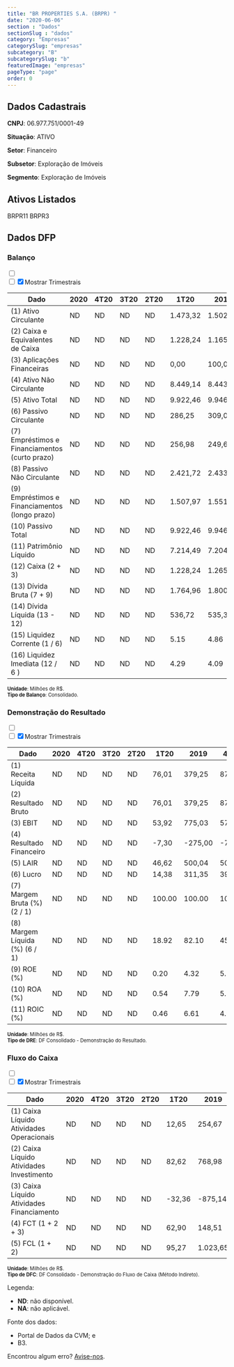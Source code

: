 ```yaml
---  
title: "BR PROPERTIES S.A. (BRPR) "  
date: "2020-06-06"  
section : "Dados"  
sectionSlug : "dados"  
category: "Empresas"  
categorySlug: "empresas"  
subcategory: "B"  
subcategorySlug: "b"  
featuredImage: "empresas"  
pageType: "page"  
order: 0  
---
```



## Dados Cadastrais


**CNPJ**: 06.977.751/0001-49

**Situação**: ATIVO

**Setor**: Financeiro

**Subsetor**: Exploração de Imóveis

**Segmento**: Exploração de Imóveis


## Ativos Listados


BRPR11 BRPR3 


## Dados DFP

### Balanço
  
<input type='checkbox' class='toggleCommand' id='toggleBalanco' name='toggleBalanco'>  
<div class='filter-group-balanco'>  
<div class='check_button_balanco'>  
<label for='toggleBalanco'>  
<input type='checkbox' data-filter-col='trimBalanco'><input type='checkbox' data-filter-col='trimBalanco' checked><span>Mostrar Trimestrais</span>  
</label>  
</div>  
</div>  
<div class='overflow balancoTableWrapper'>  
<table class='balancoTable'>  
<thead>  
<tr>  
<th class='dataHeader fixedLeftColumn'>Dado</th>  
<th>2020</th>  
<th class='trimHeader' data-col='trimBalanco'>4T20</th>  
<th class='trimHeader' data-col='trimBalanco'>3T20</th>  
<th class='trimHeader' data-col='trimBalanco'>2T20</th>  
<th class='trimHeader' data-col='trimBalanco'>1T20</th>  
<th>2019</th>  
<th class='trimHeader' data-col='trimBalanco'>4T19</th>  
<th class='trimHeader' data-col='trimBalanco'>3T19</th>  
<th class='trimHeader' data-col='trimBalanco'>2T19</th>  
<th class='trimHeader' data-col='trimBalanco'>1T19</th>  
<th>2018</th>  
<th class='trimHeader' data-col='trimBalanco'>4T18</th>  
<th class='trimHeader' data-col='trimBalanco'>3T18</th>  
<th class='trimHeader' data-col='trimBalanco'>2T18</th>  
<th class='trimHeader' data-col='trimBalanco'>1T18</th>  
<th>2017</th>  
<th class='trimHeader' data-col='trimBalanco'>4T17</th>  
<th class='trimHeader' data-col='trimBalanco'>3T17</th>  
<th class='trimHeader' data-col='trimBalanco'>2T17</th>  
<th class='trimHeader' data-col='trimBalanco'>1T17</th>  
<th>2016</th>  
<th class='trimHeader' data-col='trimBalanco'>4T16</th>  
<th class='trimHeader' data-col='trimBalanco'>3T16</th>  
<th class='trimHeader' data-col='trimBalanco'>2T16</th>  
<th class='trimHeader' data-col='trimBalanco'>1T16</th>  
<th>2015</th>  
<th class='trimHeader' data-col='trimBalanco'>4T15</th>  
<th class='trimHeader' data-col='trimBalanco'>3T15</th>  
<th class='trimHeader' data-col='trimBalanco'>2T15</th>  
<th class='trimHeader' data-col='trimBalanco'>1T15</th>  
<th>2014</th>  
<th class='trimHeader' data-col='trimBalanco'>4T14</th>  
<th class='trimHeader' data-col='trimBalanco'>3T14</th>  
<th class='trimHeader' data-col='trimBalanco'>2T14</th>  
<th class='trimHeader' data-col='trimBalanco'>1T14</th>  
<th>2013</th>  
<th class='trimHeader' data-col='trimBalanco'>4T13</th>  
<th class='trimHeader' data-col='trimBalanco'>3T13</th>  
<th class='trimHeader' data-col='trimBalanco'>2T13</th>  
<th class='trimHeader' data-col='trimBalanco'>1T13</th>  
<th>2012</th>  
<th class='trimHeader' data-col='trimBalanco'>4T12</th>  
<th class='trimHeader' data-col='trimBalanco'>3T12</th>  
<th class='trimHeader' data-col='trimBalanco'>2T12</th>  
<th class='trimHeader' data-col='trimBalanco'>1T12</th>  
<th>2011</th>  
<th class='trimHeader' data-col='trimBalanco'>4T11</th>  
<th class='trimHeader' data-col='trimBalanco'>3T11</th>  
<th class='trimHeader' data-col='trimBalanco'>2T11</th>  
<th class='trimHeader' data-col='trimBalanco'>1T11</th>  
<th>2010</th>  
<th class='trimHeader' data-col='trimBalanco'>4T10</th>  
<th class='trimHeader' data-col='trimBalanco'>3T10</th>  
<th class='trimHeader' data-col='trimBalanco'>2T10</th>  
<th class='trimHeader' data-col='trimBalanco'>1T10</th>  
<th>2009</th>  
<th class='trimHeader' data-col='trimBalanco'>4T09</th>  
<th class='trimHeader' data-col='trimBalanco'>3T09</th>  
<th class='trimHeader' data-col='trimBalanco'>2T09</th>  
<th class='trimHeader' data-col='trimBalanco'>1T09</th>  
</tr>  
</thead>  
<tbody>  
<tr class='trContaAtivo'>  
<td class='leftAlignCell rowDescription fixedLeftColumn'>(1) Ativo Circulante</td>  
<td>ND</td>  
<td data-col='trimBalanco' class='trimData'>ND</td>  
<td data-col='trimBalanco' class='trimData'>ND</td>  
<td data-col='trimBalanco' class='trimData'>ND</td>  
<td data-col='trimBalanco' class='trimData'>1.473,32</td>  
<td>1.502,45</td>  
<td data-col='trimBalanco' class='trimData'>1.502,45</td>  
<td data-col='trimBalanco' class='trimData'>664,15</td>  
<td data-col='trimBalanco' class='trimData'>933,10</td>  
<td data-col='trimBalanco' class='trimData'>816,69</td>  
<td>1.697,83</td>  
<td data-col='trimBalanco' class='trimData'>1.697,83</td>  
<td data-col='trimBalanco' class='trimData'>1.071,15</td>  
<td data-col='trimBalanco' class='trimData'>1.147,19</td>  
<td data-col='trimBalanco' class='trimData'>1.182,79</td>  
<td>1.221,04</td>  
<td data-col='trimBalanco' class='trimData'>1.221,04</td>  
<td data-col='trimBalanco' class='trimData'>1.186,77</td>  
<td data-col='trimBalanco' class='trimData'>1.221,34</td>  
<td data-col='trimBalanco' class='trimData'>1.346,09</td>  
<td>1.128,15</td>  
<td data-col='trimBalanco' class='trimData'>1.128,15</td>  
<td data-col='trimBalanco' class='trimData'>1.366,61</td>  
<td data-col='trimBalanco' class='trimData'>1.274,56</td>  
<td data-col='trimBalanco' class='trimData'>1.128,15</td>  
<td>1.539,90</td>  
<td data-col='trimBalanco' class='trimData'>1.539,90</td>  
<td data-col='trimBalanco' class='trimData'>882,55</td>  
<td data-col='trimBalanco' class='trimData'>871,30</td>  
<td data-col='trimBalanco' class='trimData'>898,78</td>  
<td>940,53</td>  
<td data-col='trimBalanco' class='trimData'>940,53</td>  
<td data-col='trimBalanco' class='trimData'>1.197,91</td>  
<td data-col='trimBalanco' class='trimData'>1.312,72</td>  
<td data-col='trimBalanco' class='trimData'>1.339,79</td>  
<td>1.420,81</td>  
<td data-col='trimBalanco' class='trimData'>1.420,81</td>  
<td data-col='trimBalanco' class='trimData'>1.403,14</td>  
<td data-col='trimBalanco' class='trimData'>1.250,43</td>  
<td data-col='trimBalanco' class='trimData'>1.250,45</td>  
<td>942,74</td>  
<td data-col='trimBalanco' class='trimData'>940,53</td>  
<td data-col='trimBalanco' class='trimData'>710,67</td>  
<td data-col='trimBalanco' class='trimData'>942,74</td>  
<td data-col='trimBalanco' class='trimData'>1.371,49</td>  
<td>1.180,75</td>  
<td data-col='trimBalanco' class='trimData'>1.180,75</td>  
<td data-col='trimBalanco' class='trimData'>1.180,75</td>  
<td data-col='trimBalanco' class='trimData'>546,91</td>  
<td data-col='trimBalanco' class='trimData'>544,91</td>  
<td>310,20</td>  
<td data-col='trimBalanco' class='trimData'>310,20</td>  
<td data-col='trimBalanco' class='trimData'>310,20</td>  
<td data-col='trimBalanco' class='trimData'>310,20</td>  
<td data-col='trimBalanco' class='trimData'>310,20</td>  
<td>156,50</td>  
<td data-col='trimBalanco' class='trimData'>156,50</td>  
<td data-col='trimBalanco' class='trimData'>ND</td>  
<td data-col='trimBalanco' class='trimData'>ND</td>  
<td data-col='trimBalanco' class='trimData'>ND</td>  
</tr>  
<tr class='trContaAtivo'>  
<td class='leftAlignCell rowDescription fixedLeftColumn'>(2) Caixa e Equivalentes de Caixa</td>  
<td>ND</td>  
<td data-col='trimBalanco' class='trimData'>ND</td>  
<td data-col='trimBalanco' class='trimData'>ND</td>  
<td data-col='trimBalanco' class='trimData'>ND</td>  
<td data-col='trimBalanco' class='trimData'>1.228,24</td>  
<td>1.165,34</td>  
<td data-col='trimBalanco' class='trimData'>1.165,34</td>  
<td data-col='trimBalanco' class='trimData'>439,75</td>  
<td data-col='trimBalanco' class='trimData'>625,66</td>  
<td data-col='trimBalanco' class='trimData'>516,01</td>  
<td>1.016,83</td>  
<td data-col='trimBalanco' class='trimData'>1.016,83</td>  
<td data-col='trimBalanco' class='trimData'>303,46</td>  
<td data-col='trimBalanco' class='trimData'>201,87</td>  
<td data-col='trimBalanco' class='trimData'>110,73</td>  
<td>125,02</td>  
<td data-col='trimBalanco' class='trimData'>125,02</td>  
<td data-col='trimBalanco' class='trimData'>140,76</td>  
<td data-col='trimBalanco' class='trimData'>708,65</td>  
<td data-col='trimBalanco' class='trimData'>711,69</td>  
<td>707,40</td>  
<td data-col='trimBalanco' class='trimData'>707,40</td>  
<td data-col='trimBalanco' class='trimData'>1.061,33</td>  
<td data-col='trimBalanco' class='trimData'>983,69</td>  
<td data-col='trimBalanco' class='trimData'>707,40</td>  
<td>1.230,31</td>  
<td data-col='trimBalanco' class='trimData'>1.230,31</td>  
<td data-col='trimBalanco' class='trimData'>374,76</td>  
<td data-col='trimBalanco' class='trimData'>421,27</td>  
<td data-col='trimBalanco' class='trimData'>515,03</td>  
<td>595,32</td>  
<td data-col='trimBalanco' class='trimData'>595,32</td>  
<td data-col='trimBalanco' class='trimData'>606,74</td>  
<td data-col='trimBalanco' class='trimData'>790,67</td>  
<td data-col='trimBalanco' class='trimData'>814,47</td>  
<td>950,86</td>  
<td data-col='trimBalanco' class='trimData'>950,86</td>  
<td data-col='trimBalanco' class='trimData'>839,73</td>  
<td data-col='trimBalanco' class='trimData'>660,60</td>  
<td data-col='trimBalanco' class='trimData'>771,19</td>  
<td>575,62</td>  
<td data-col='trimBalanco' class='trimData'>573,57</td>  
<td data-col='trimBalanco' class='trimData'>394,18</td>  
<td data-col='trimBalanco' class='trimData'>575,62</td>  
<td data-col='trimBalanco' class='trimData'>1.104,25</td>  
<td>1.032,35</td>  
<td data-col='trimBalanco' class='trimData'>1.032,35</td>  
<td data-col='trimBalanco' class='trimData'>1.032,35</td>  
<td data-col='trimBalanco' class='trimData'>410,46</td>  
<td data-col='trimBalanco' class='trimData'>445,60</td>  
<td>232,46</td>  
<td data-col='trimBalanco' class='trimData'>232,46</td>  
<td data-col='trimBalanco' class='trimData'>232,46</td>  
<td data-col='trimBalanco' class='trimData'>232,46</td>  
<td data-col='trimBalanco' class='trimData'>232,46</td>  
<td>89,37</td>  
<td data-col='trimBalanco' class='trimData'>89,37</td>  
<td data-col='trimBalanco' class='trimData'>ND</td>  
<td data-col='trimBalanco' class='trimData'>ND</td>  
<td data-col='trimBalanco' class='trimData'>ND</td>  
</tr>  
<tr class='trContaAtivo'>  
<td class='leftAlignCell rowDescription fixedLeftColumn'>(3) Aplicações Financeiras</td>  
<td>ND</td>  
<td data-col='trimBalanco' class='trimData'>ND</td>  
<td data-col='trimBalanco' class='trimData'>ND</td>  
<td data-col='trimBalanco' class='trimData'>ND</td>  
<td data-col='trimBalanco' class='trimData'>0,00</td>  
<td>100,09</td>  
<td data-col='trimBalanco' class='trimData'>100,09</td>  
<td data-col='trimBalanco' class='trimData'>64,71</td>  
<td data-col='trimBalanco' class='trimData'>157,01</td>  
<td data-col='trimBalanco' class='trimData'>168,26</td>  
<td>506,93</td>  
<td data-col='trimBalanco' class='trimData'>506,93</td>  
<td data-col='trimBalanco' class='trimData'>598,67</td>  
<td data-col='trimBalanco' class='trimData'>766,31</td>  
<td data-col='trimBalanco' class='trimData'>938,79</td>  
<td>939,99</td>  
<td data-col='trimBalanco' class='trimData'>939,99</td>  
<td data-col='trimBalanco' class='trimData'>769,28</td>  
<td data-col='trimBalanco' class='trimData'>290,28</td>  
<td data-col='trimBalanco' class='trimData'>484,76</td>  
<td>258,79</td>  
<td data-col='trimBalanco' class='trimData'>258,79</td>  
<td data-col='trimBalanco' class='trimData'>0,00</td>  
<td data-col='trimBalanco' class='trimData'>0,00</td>  
<td data-col='trimBalanco' class='trimData'>258,79</td>  
<td>0,00</td>  
<td data-col='trimBalanco' class='trimData'>0,00</td>  
<td data-col='trimBalanco' class='trimData'>0,00</td>  
<td data-col='trimBalanco' class='trimData'>0,00</td>  
<td data-col='trimBalanco' class='trimData'>0,00</td>  
<td>0,00</td>  
<td data-col='trimBalanco' class='trimData'>0,00</td>  
<td data-col='trimBalanco' class='trimData'>0,00</td>  
<td data-col='trimBalanco' class='trimData'>0,00</td>  
<td data-col='trimBalanco' class='trimData'>0,00</td>  
<td>0,00</td>  
<td data-col='trimBalanco' class='trimData'>0,00</td>  
<td data-col='trimBalanco' class='trimData'>0,00</td>  
<td data-col='trimBalanco' class='trimData'>0,00</td>  
<td data-col='trimBalanco' class='trimData'>0,00</td>  
<td>0,00</td>  
<td data-col='trimBalanco' class='trimData'>0,00</td>  
<td data-col='trimBalanco' class='trimData'>0,00</td>  
<td data-col='trimBalanco' class='trimData'>0,00</td>  
<td data-col='trimBalanco' class='trimData'>0,00</td>  
<td>0,00</td>  
<td data-col='trimBalanco' class='trimData'>0,00</td>  
<td data-col='trimBalanco' class='trimData'>0,00</td>  
<td data-col='trimBalanco' class='trimData'>0,00</td>  
<td data-col='trimBalanco' class='trimData'>0,00</td>  
<td>0,00</td>  
<td data-col='trimBalanco' class='trimData'>0,00</td>  
<td data-col='trimBalanco' class='trimData'>0,00</td>  
<td data-col='trimBalanco' class='trimData'>0,00</td>  
<td data-col='trimBalanco' class='trimData'>0,00</td>  
<td>0,00</td>  
<td data-col='trimBalanco' class='trimData'>0,00</td>  
<td data-col='trimBalanco' class='trimData'>ND</td>  
<td data-col='trimBalanco' class='trimData'>ND</td>  
<td data-col='trimBalanco' class='trimData'>ND</td>  
</tr>  
<tr class='trContaAtivo'>  
<td class='leftAlignCell rowDescription fixedLeftColumn'>(4) Ativo Não Circulante</td>  
<td>ND</td>  
<td data-col='trimBalanco' class='trimData'>ND</td>  
<td data-col='trimBalanco' class='trimData'>ND</td>  
<td data-col='trimBalanco' class='trimData'>ND</td>  
<td data-col='trimBalanco' class='trimData'>8.449,14</td>  
<td>8.443,83</td>  
<td data-col='trimBalanco' class='trimData'>8.443,83</td>  
<td data-col='trimBalanco' class='trimData'>8.620,21</td>  
<td data-col='trimBalanco' class='trimData'>8.655,73</td>  
<td data-col='trimBalanco' class='trimData'>9.019,51</td>  
<td>8.939,32</td>  
<td data-col='trimBalanco' class='trimData'>8.939,32</td>  
<td data-col='trimBalanco' class='trimData'>8.702,83</td>  
<td data-col='trimBalanco' class='trimData'>8.603,11</td>  
<td data-col='trimBalanco' class='trimData'>8.643,87</td>  
<td>8.576,92</td>  
<td data-col='trimBalanco' class='trimData'>8.576,92</td>  
<td data-col='trimBalanco' class='trimData'>8.407,99</td>  
<td data-col='trimBalanco' class='trimData'>7.910,79</td>  
<td data-col='trimBalanco' class='trimData'>7.858,76</td>  
<td>8.052,38</td>  
<td data-col='trimBalanco' class='trimData'>8.052,38</td>  
<td data-col='trimBalanco' class='trimData'>7.200,77</td>  
<td data-col='trimBalanco' class='trimData'>7.244,47</td>  
<td data-col='trimBalanco' class='trimData'>8.052,38</td>  
<td>7.622,27</td>  
<td data-col='trimBalanco' class='trimData'>7.622,27</td>  
<td data-col='trimBalanco' class='trimData'>10.800,36</td>  
<td data-col='trimBalanco' class='trimData'>11.256,77</td>  
<td data-col='trimBalanco' class='trimData'>11.254,15</td>  
<td>11.041,57</td>  
<td data-col='trimBalanco' class='trimData'>11.041,57</td>  
<td data-col='trimBalanco' class='trimData'>11.162,55</td>  
<td data-col='trimBalanco' class='trimData'>11.815,96</td>  
<td data-col='trimBalanco' class='trimData'>14.186,07</td>  
<td>14.042,41</td>  
<td data-col='trimBalanco' class='trimData'>14.042,41</td>  
<td data-col='trimBalanco' class='trimData'>14.378,29</td>  
<td data-col='trimBalanco' class='trimData'>14.715,40</td>  
<td data-col='trimBalanco' class='trimData'>14.650,45</td>  
<td>14.612,11</td>  
<td data-col='trimBalanco' class='trimData'>14.459,01</td>  
<td data-col='trimBalanco' class='trimData'>14.291,05</td>  
<td data-col='trimBalanco' class='trimData'>14.612,11</td>  
<td data-col='trimBalanco' class='trimData'>12.452,00</td>  
<td>5.258,63</td>  
<td data-col='trimBalanco' class='trimData'>5.258,63</td>  
<td data-col='trimBalanco' class='trimData'>5.258,63</td>  
<td data-col='trimBalanco' class='trimData'>4.944,68</td>  
<td data-col='trimBalanco' class='trimData'>4.778,80</td>  
<td>4.772,46</td>  
<td data-col='trimBalanco' class='trimData'>4.795,03</td>  
<td data-col='trimBalanco' class='trimData'>4.795,03</td>  
<td data-col='trimBalanco' class='trimData'>4.795,03</td>  
<td data-col='trimBalanco' class='trimData'>4.795,03</td>  
<td>1.828,37</td>  
<td data-col='trimBalanco' class='trimData'>1.828,37</td>  
<td data-col='trimBalanco' class='trimData'>ND</td>  
<td data-col='trimBalanco' class='trimData'>ND</td>  
<td data-col='trimBalanco' class='trimData'>ND</td>  
</tr>  
<tr class='trContaAtivo'>  
<td class='leftAlignCell rowDescription fixedLeftColumn'>(5) Ativo Total</td>  
<td>ND</td>  
<td data-col='trimBalanco' class='trimData'>ND</td>  
<td data-col='trimBalanco' class='trimData'>ND</td>  
<td data-col='trimBalanco' class='trimData'>ND</td>  
<td data-col='trimBalanco' class='trimData'>9.922,46</td>  
<td>9.946,28</td>  
<td data-col='trimBalanco' class='trimData'>9.946,28</td>  
<td data-col='trimBalanco' class='trimData'>9.284,37</td>  
<td data-col='trimBalanco' class='trimData'>9.588,83</td>  
<td data-col='trimBalanco' class='trimData'>9.836,20</td>  
<td>10.637,15</td>  
<td data-col='trimBalanco' class='trimData'>10.637,15</td>  
<td data-col='trimBalanco' class='trimData'>9.773,98</td>  
<td data-col='trimBalanco' class='trimData'>9.750,31</td>  
<td data-col='trimBalanco' class='trimData'>9.826,66</td>  
<td>9.797,95</td>  
<td data-col='trimBalanco' class='trimData'>9.797,95</td>  
<td data-col='trimBalanco' class='trimData'>9.594,76</td>  
<td data-col='trimBalanco' class='trimData'>9.132,13</td>  
<td data-col='trimBalanco' class='trimData'>9.204,85</td>  
<td>9.180,53</td>  
<td data-col='trimBalanco' class='trimData'>9.180,53</td>  
<td data-col='trimBalanco' class='trimData'>8.567,37</td>  
<td data-col='trimBalanco' class='trimData'>8.519,03</td>  
<td data-col='trimBalanco' class='trimData'>9.180,53</td>  
<td>9.162,16</td>  
<td data-col='trimBalanco' class='trimData'>9.162,16</td>  
<td data-col='trimBalanco' class='trimData'>11.682,91</td>  
<td data-col='trimBalanco' class='trimData'>12.128,07</td>  
<td data-col='trimBalanco' class='trimData'>12.152,92</td>  
<td>11.982,10</td>  
<td data-col='trimBalanco' class='trimData'>11.982,10</td>  
<td data-col='trimBalanco' class='trimData'>12.360,46</td>  
<td data-col='trimBalanco' class='trimData'>13.128,68</td>  
<td data-col='trimBalanco' class='trimData'>15.525,86</td>  
<td>15.463,22</td>  
<td data-col='trimBalanco' class='trimData'>15.463,22</td>  
<td data-col='trimBalanco' class='trimData'>15.781,43</td>  
<td data-col='trimBalanco' class='trimData'>15.965,83</td>  
<td data-col='trimBalanco' class='trimData'>15.900,90</td>  
<td>15.554,85</td>  
<td data-col='trimBalanco' class='trimData'>15.399,54</td>  
<td data-col='trimBalanco' class='trimData'>15.001,72</td>  
<td data-col='trimBalanco' class='trimData'>15.554,85</td>  
<td data-col='trimBalanco' class='trimData'>13.823,49</td>  
<td>6.439,38</td>  
<td data-col='trimBalanco' class='trimData'>6.439,38</td>  
<td data-col='trimBalanco' class='trimData'>6.439,38</td>  
<td data-col='trimBalanco' class='trimData'>5.491,59</td>  
<td data-col='trimBalanco' class='trimData'>5.323,71</td>  
<td>5.082,66</td>  
<td data-col='trimBalanco' class='trimData'>5.105,24</td>  
<td data-col='trimBalanco' class='trimData'>5.105,24</td>  
<td data-col='trimBalanco' class='trimData'>5.105,24</td>  
<td data-col='trimBalanco' class='trimData'>5.105,24</td>  
<td>1.984,87</td>  
<td data-col='trimBalanco' class='trimData'>1.984,87</td>  
<td data-col='trimBalanco' class='trimData'>ND</td>  
<td data-col='trimBalanco' class='trimData'>ND</td>  
<td data-col='trimBalanco' class='trimData'>ND</td>  
</tr>  
<tr class='trContaPassivo'>  
<td class='leftAlignCell rowDescription fixedLeftColumn'>(6) Passivo Circulante</td>  
<td>ND</td>  
<td data-col='trimBalanco' class='trimData'>ND</td>  
<td data-col='trimBalanco' class='trimData'>ND</td>  
<td data-col='trimBalanco' class='trimData'>ND</td>  
<td data-col='trimBalanco' class='trimData'>286,25</td>  
<td>309,08</td>  
<td data-col='trimBalanco' class='trimData'>309,08</td>  
<td data-col='trimBalanco' class='trimData'>313,75</td>  
<td data-col='trimBalanco' class='trimData'>414,64</td>  
<td data-col='trimBalanco' class='trimData'>437,50</td>  
<td>1.153,08</td>  
<td data-col='trimBalanco' class='trimData'>1.153,08</td>  
<td data-col='trimBalanco' class='trimData'>537,79</td>  
<td data-col='trimBalanco' class='trimData'>589,78</td>  
<td data-col='trimBalanco' class='trimData'>677,45</td>  
<td>704,60</td>  
<td data-col='trimBalanco' class='trimData'>704,60</td>  
<td data-col='trimBalanco' class='trimData'>603,96</td>  
<td data-col='trimBalanco' class='trimData'>645,63</td>  
<td data-col='trimBalanco' class='trimData'>690,15</td>  
<td>636,47</td>  
<td data-col='trimBalanco' class='trimData'>636,47</td>  
<td data-col='trimBalanco' class='trimData'>724,60</td>  
<td data-col='trimBalanco' class='trimData'>761,24</td>  
<td data-col='trimBalanco' class='trimData'>636,47</td>  
<td>770,89</td>  
<td data-col='trimBalanco' class='trimData'>770,89</td>  
<td data-col='trimBalanco' class='trimData'>593,35</td>  
<td data-col='trimBalanco' class='trimData'>404,38</td>  
<td data-col='trimBalanco' class='trimData'>460,92</td>  
<td>512,53</td>  
<td data-col='trimBalanco' class='trimData'>512,53</td>  
<td data-col='trimBalanco' class='trimData'>688,31</td>  
<td data-col='trimBalanco' class='trimData'>1.105,00</td>  
<td data-col='trimBalanco' class='trimData'>1.086,83</td>  
<td>1.170,38</td>  
<td data-col='trimBalanco' class='trimData'>1.170,38</td>  
<td data-col='trimBalanco' class='trimData'>612,44</td>  
<td data-col='trimBalanco' class='trimData'>818,95</td>  
<td data-col='trimBalanco' class='trimData'>1.076,00</td>  
<td>872,51</td>  
<td data-col='trimBalanco' class='trimData'>837,36</td>  
<td data-col='trimBalanco' class='trimData'>817,90</td>  
<td data-col='trimBalanco' class='trimData'>872,50</td>  
<td data-col='trimBalanco' class='trimData'>976,41</td>  
<td>242,54</td>  
<td data-col='trimBalanco' class='trimData'>242,54</td>  
<td data-col='trimBalanco' class='trimData'>242,54</td>  
<td data-col='trimBalanco' class='trimData'>228,27</td>  
<td data-col='trimBalanco' class='trimData'>214,56</td>  
<td>420,40</td>  
<td data-col='trimBalanco' class='trimData'>420,40</td>  
<td data-col='trimBalanco' class='trimData'>420,40</td>  
<td data-col='trimBalanco' class='trimData'>420,40</td>  
<td data-col='trimBalanco' class='trimData'>420,40</td>  
<td>126,37</td>  
<td data-col='trimBalanco' class='trimData'>126,37</td>  
<td data-col='trimBalanco' class='trimData'>ND</td>  
<td data-col='trimBalanco' class='trimData'>ND</td>  
<td data-col='trimBalanco' class='trimData'>ND</td>  
</tr>  
<tr class='trContaPassivo'>  
<td class='leftAlignCell rowDescription fixedLeftColumn'>(7) Empréstimos e Financiamentos (curto prazo)</td>  
<td>ND</td>  
<td data-col='trimBalanco' class='trimData'>ND</td>  
<td data-col='trimBalanco' class='trimData'>ND</td>  
<td data-col='trimBalanco' class='trimData'>ND</td>  
<td data-col='trimBalanco' class='trimData'>256,98</td>  
<td>249,62</td>  
<td data-col='trimBalanco' class='trimData'>249,62</td>  
<td data-col='trimBalanco' class='trimData'>244,42</td>  
<td data-col='trimBalanco' class='trimData'>342,57</td>  
<td data-col='trimBalanco' class='trimData'>361,34</td>  
<td>1.040,25</td>  
<td data-col='trimBalanco' class='trimData'>1.040,25</td>  
<td data-col='trimBalanco' class='trimData'>400,63</td>  
<td data-col='trimBalanco' class='trimData'>522,17</td>  
<td data-col='trimBalanco' class='trimData'>552,73</td>  
<td>584,91</td>  
<td data-col='trimBalanco' class='trimData'>584,91</td>  
<td data-col='trimBalanco' class='trimData'>520,04</td>  
<td data-col='trimBalanco' class='trimData'>581,11</td>  
<td data-col='trimBalanco' class='trimData'>610,17</td>  
<td>547,17</td>  
<td data-col='trimBalanco' class='trimData'>547,17</td>  
<td data-col='trimBalanco' class='trimData'>649,06</td>  
<td data-col='trimBalanco' class='trimData'>679,74</td>  
<td data-col='trimBalanco' class='trimData'>547,17</td>  
<td>680,18</td>  
<td data-col='trimBalanco' class='trimData'>680,18</td>  
<td data-col='trimBalanco' class='trimData'>451,04</td>  
<td data-col='trimBalanco' class='trimData'>291,96</td>  
<td data-col='trimBalanco' class='trimData'>277,75</td>  
<td>268,86</td>  
<td data-col='trimBalanco' class='trimData'>268,86</td>  
<td data-col='trimBalanco' class='trimData'>321,71</td>  
<td data-col='trimBalanco' class='trimData'>844,28</td>  
<td data-col='trimBalanco' class='trimData'>935,33</td>  
<td>908,97</td>  
<td data-col='trimBalanco' class='trimData'>908,97</td>  
<td data-col='trimBalanco' class='trimData'>409,31</td>  
<td data-col='trimBalanco' class='trimData'>668,13</td>  
<td data-col='trimBalanco' class='trimData'>930,62</td>  
<td>711,25</td>  
<td data-col='trimBalanco' class='trimData'>678,77</td>  
<td data-col='trimBalanco' class='trimData'>613,86</td>  
<td data-col='trimBalanco' class='trimData'>711,25</td>  
<td data-col='trimBalanco' class='trimData'>790,96</td>  
<td>144,96</td>  
<td data-col='trimBalanco' class='trimData'>144,96</td>  
<td data-col='trimBalanco' class='trimData'>144,96</td>  
<td data-col='trimBalanco' class='trimData'>134,12</td>  
<td data-col='trimBalanco' class='trimData'>117,20</td>  
<td>285,78</td>  
<td data-col='trimBalanco' class='trimData'>285,78</td>  
<td data-col='trimBalanco' class='trimData'>285,78</td>  
<td data-col='trimBalanco' class='trimData'>285,78</td>  
<td data-col='trimBalanco' class='trimData'>285,78</td>  
<td>79,86</td>  
<td data-col='trimBalanco' class='trimData'>79,86</td>  
<td data-col='trimBalanco' class='trimData'>ND</td>  
<td data-col='trimBalanco' class='trimData'>ND</td>  
<td data-col='trimBalanco' class='trimData'>ND</td>  
</tr>  
<tr class='trContaPassivo'>  
<td class='leftAlignCell rowDescription fixedLeftColumn'>(8) Passivo Não Circulante</td>  
<td>ND</td>  
<td data-col='trimBalanco' class='trimData'>ND</td>  
<td data-col='trimBalanco' class='trimData'>ND</td>  
<td data-col='trimBalanco' class='trimData'>ND</td>  
<td data-col='trimBalanco' class='trimData'>2.421,72</td>  
<td>2.433,13</td>  
<td data-col='trimBalanco' class='trimData'>2.433,13</td>  
<td data-col='trimBalanco' class='trimData'>3.179,59</td>  
<td data-col='trimBalanco' class='trimData'>3.410,21</td>  
<td data-col='trimBalanco' class='trimData'>3.694,70</td>  
<td>3.613,70</td>  
<td data-col='trimBalanco' class='trimData'>3.613,70</td>  
<td data-col='trimBalanco' class='trimData'>3.491,51</td>  
<td data-col='trimBalanco' class='trimData'>3.380,29</td>  
<td data-col='trimBalanco' class='trimData'>3.299,06</td>  
<td>3.217,26</td>  
<td data-col='trimBalanco' class='trimData'>3.217,26</td>  
<td data-col='trimBalanco' class='trimData'>3.139,65</td>  
<td data-col='trimBalanco' class='trimData'>3.590,31</td>  
<td data-col='trimBalanco' class='trimData'>3.600,51</td>  
<td>3.814,92</td>  
<td data-col='trimBalanco' class='trimData'>3.814,92</td>  
<td data-col='trimBalanco' class='trimData'>3.040,96</td>  
<td data-col='trimBalanco' class='trimData'>2.971,98</td>  
<td data-col='trimBalanco' class='trimData'>3.814,92</td>  
<td>3.688,32</td>  
<td data-col='trimBalanco' class='trimData'>3.688,32</td>  
<td data-col='trimBalanco' class='trimData'>5.426,86</td>  
<td data-col='trimBalanco' class='trimData'>5.585,11</td>  
<td data-col='trimBalanco' class='trimData'>5.590,88</td>  
<td>5.401,43</td>  
<td data-col='trimBalanco' class='trimData'>5.401,43</td>  
<td data-col='trimBalanco' class='trimData'>5.454,11</td>  
<td data-col='trimBalanco' class='trimData'>5.919,23</td>  
<td data-col='trimBalanco' class='trimData'>6.705,47</td>  
<td>6.581,67</td>  
<td data-col='trimBalanco' class='trimData'>6.581,67</td>  
<td data-col='trimBalanco' class='trimData'>6.982,45</td>  
<td data-col='trimBalanco' class='trimData'>7.054,54</td>  
<td data-col='trimBalanco' class='trimData'>6.633,23</td>  
<td>6.578,38</td>  
<td data-col='trimBalanco' class='trimData'>6.546,91</td>  
<td data-col='trimBalanco' class='trimData'>6.365,24</td>  
<td data-col='trimBalanco' class='trimData'>6.578,38</td>  
<td data-col='trimBalanco' class='trimData'>5.589,17</td>  
<td>2.504,10</td>  
<td data-col='trimBalanco' class='trimData'>2.504,10</td>  
<td data-col='trimBalanco' class='trimData'>2.504,10</td>  
<td data-col='trimBalanco' class='trimData'>2.367,44</td>  
<td data-col='trimBalanco' class='trimData'>2.377,20</td>  
<td>1.952,79</td>  
<td data-col='trimBalanco' class='trimData'>1.975,36</td>  
<td data-col='trimBalanco' class='trimData'>1.975,36</td>  
<td data-col='trimBalanco' class='trimData'>1.975,36</td>  
<td data-col='trimBalanco' class='trimData'>1.975,36</td>  
<td>672,97</td>  
<td data-col='trimBalanco' class='trimData'>672,97</td>  
<td data-col='trimBalanco' class='trimData'>ND</td>  
<td data-col='trimBalanco' class='trimData'>ND</td>  
<td data-col='trimBalanco' class='trimData'>ND</td>  
</tr>  
<tr class='trContaPassivo'>  
<td class='leftAlignCell rowDescription fixedLeftColumn'>(9) Empréstimos e Financiamentos (longo prazo)</td>  
<td>ND</td>  
<td data-col='trimBalanco' class='trimData'>ND</td>  
<td data-col='trimBalanco' class='trimData'>ND</td>  
<td data-col='trimBalanco' class='trimData'>ND</td>  
<td data-col='trimBalanco' class='trimData'>1.507,97</td>  
<td>1.551,17</td>  
<td data-col='trimBalanco' class='trimData'>1.551,17</td>  
<td data-col='trimBalanco' class='trimData'>2.004,90</td>  
<td data-col='trimBalanco' class='trimData'>2.205,62</td>  
<td data-col='trimBalanco' class='trimData'>2.419,52</td>  
<td>2.505,14</td>  
<td data-col='trimBalanco' class='trimData'>2.505,14</td>  
<td data-col='trimBalanco' class='trimData'>2.472,27</td>  
<td data-col='trimBalanco' class='trimData'>2.399,65</td>  
<td data-col='trimBalanco' class='trimData'>2.325,63</td>  
<td>2.270,51</td>  
<td data-col='trimBalanco' class='trimData'>2.270,51</td>  
<td data-col='trimBalanco' class='trimData'>2.222,05</td>  
<td data-col='trimBalanco' class='trimData'>2.707,61</td>  
<td data-col='trimBalanco' class='trimData'>2.723,16</td>  
<td>2.814,57</td>  
<td data-col='trimBalanco' class='trimData'>2.814,57</td>  
<td data-col='trimBalanco' class='trimData'>2.320,26</td>  
<td data-col='trimBalanco' class='trimData'>2.246,82</td>  
<td data-col='trimBalanco' class='trimData'>2.814,57</td>  
<td>2.936,49</td>  
<td data-col='trimBalanco' class='trimData'>2.936,49</td>  
<td data-col='trimBalanco' class='trimData'>4.071,36</td>  
<td data-col='trimBalanco' class='trimData'>4.017,57</td>  
<td data-col='trimBalanco' class='trimData'>4.060,81</td>  
<td>3.906,34</td>  
<td data-col='trimBalanco' class='trimData'>3.906,34</td>  
<td data-col='trimBalanco' class='trimData'>3.845,45</td>  
<td data-col='trimBalanco' class='trimData'>4.147,02</td>  
<td data-col='trimBalanco' class='trimData'>4.601,49</td>  
<td>4.638,66</td>  
<td data-col='trimBalanco' class='trimData'>4.638,66</td>  
<td data-col='trimBalanco' class='trimData'>4.950,39</td>  
<td data-col='trimBalanco' class='trimData'>5.003,86</td>  
<td data-col='trimBalanco' class='trimData'>4.598,69</td>  
<td>4.573,13</td>  
<td data-col='trimBalanco' class='trimData'>4.573,13</td>  
<td data-col='trimBalanco' class='trimData'>4.278,95</td>  
<td data-col='trimBalanco' class='trimData'>4.573,13</td>  
<td data-col='trimBalanco' class='trimData'>3.802,56</td>  
<td>1.938,41</td>  
<td data-col='trimBalanco' class='trimData'>1.938,41</td>  
<td data-col='trimBalanco' class='trimData'>1.938,41</td>  
<td data-col='trimBalanco' class='trimData'>1.887,30</td>  
<td data-col='trimBalanco' class='trimData'>1.947,87</td>  
<td>1.544,41</td>  
<td data-col='trimBalanco' class='trimData'>1.544,41</td>  
<td data-col='trimBalanco' class='trimData'>1.544,41</td>  
<td data-col='trimBalanco' class='trimData'>1.544,41</td>  
<td data-col='trimBalanco' class='trimData'>1.544,41</td>  
<td>556,46</td>  
<td data-col='trimBalanco' class='trimData'>556,46</td>  
<td data-col='trimBalanco' class='trimData'>ND</td>  
<td data-col='trimBalanco' class='trimData'>ND</td>  
<td data-col='trimBalanco' class='trimData'>ND</td>  
</tr>  
<tr class='trContaPassivo'>  
<td class='leftAlignCell rowDescription fixedLeftColumn'>(10) Passivo Total</td>  
<td>ND</td>  
<td data-col='trimBalanco' class='trimData'>ND</td>  
<td data-col='trimBalanco' class='trimData'>ND</td>  
<td data-col='trimBalanco' class='trimData'>ND</td>  
<td data-col='trimBalanco' class='trimData'>9.922,46</td>  
<td>9.946,28</td>  
<td data-col='trimBalanco' class='trimData'>9.946,28</td>  
<td data-col='trimBalanco' class='trimData'>9.284,37</td>  
<td data-col='trimBalanco' class='trimData'>9.588,83</td>  
<td data-col='trimBalanco' class='trimData'>9.836,20</td>  
<td>10.637,15</td>  
<td data-col='trimBalanco' class='trimData'>10.637,15</td>  
<td data-col='trimBalanco' class='trimData'>9.773,98</td>  
<td data-col='trimBalanco' class='trimData'>9.750,31</td>  
<td data-col='trimBalanco' class='trimData'>9.826,66</td>  
<td>9.797,95</td>  
<td data-col='trimBalanco' class='trimData'>9.797,95</td>  
<td data-col='trimBalanco' class='trimData'>9.594,76</td>  
<td data-col='trimBalanco' class='trimData'>9.132,13</td>  
<td data-col='trimBalanco' class='trimData'>9.204,85</td>  
<td>9.180,53</td>  
<td data-col='trimBalanco' class='trimData'>9.180,53</td>  
<td data-col='trimBalanco' class='trimData'>8.567,37</td>  
<td data-col='trimBalanco' class='trimData'>8.519,03</td>  
<td data-col='trimBalanco' class='trimData'>9.180,53</td>  
<td>9.162,16</td>  
<td data-col='trimBalanco' class='trimData'>9.162,16</td>  
<td data-col='trimBalanco' class='trimData'>11.682,91</td>  
<td data-col='trimBalanco' class='trimData'>12.128,07</td>  
<td data-col='trimBalanco' class='trimData'>12.152,92</td>  
<td>11.982,10</td>  
<td data-col='trimBalanco' class='trimData'>11.982,10</td>  
<td data-col='trimBalanco' class='trimData'>12.360,46</td>  
<td data-col='trimBalanco' class='trimData'>13.128,68</td>  
<td data-col='trimBalanco' class='trimData'>15.525,86</td>  
<td>15.463,22</td>  
<td data-col='trimBalanco' class='trimData'>15.463,22</td>  
<td data-col='trimBalanco' class='trimData'>15.781,43</td>  
<td data-col='trimBalanco' class='trimData'>15.965,83</td>  
<td data-col='trimBalanco' class='trimData'>15.900,90</td>  
<td>15.554,85</td>  
<td data-col='trimBalanco' class='trimData'>15.399,54</td>  
<td data-col='trimBalanco' class='trimData'>15.001,72</td>  
<td data-col='trimBalanco' class='trimData'>15.554,85</td>  
<td data-col='trimBalanco' class='trimData'>13.823,49</td>  
<td>6.439,38</td>  
<td data-col='trimBalanco' class='trimData'>6.439,38</td>  
<td data-col='trimBalanco' class='trimData'>6.439,38</td>  
<td data-col='trimBalanco' class='trimData'>5.491,59</td>  
<td data-col='trimBalanco' class='trimData'>5.323,71</td>  
<td>5.082,66</td>  
<td data-col='trimBalanco' class='trimData'>5.105,24</td>  
<td data-col='trimBalanco' class='trimData'>5.105,24</td>  
<td data-col='trimBalanco' class='trimData'>5.105,24</td>  
<td data-col='trimBalanco' class='trimData'>5.105,24</td>  
<td>1.984,87</td>  
<td data-col='trimBalanco' class='trimData'>1.984,87</td>  
<td data-col='trimBalanco' class='trimData'>ND</td>  
<td data-col='trimBalanco' class='trimData'>ND</td>  
<td data-col='trimBalanco' class='trimData'>ND</td>  
</tr>  
<tr class='trContaPassivo'>  
<td class='leftAlignCell rowDescription fixedLeftColumn'>(11) Patrimônio Líquido</td>  
<td>ND</td>  
<td data-col='trimBalanco' class='trimData'>ND</td>  
<td data-col='trimBalanco' class='trimData'>ND</td>  
<td data-col='trimBalanco' class='trimData'>ND</td>  
<td data-col='trimBalanco' class='trimData'>7.214,49</td>  
<td>7.204,07</td>  
<td data-col='trimBalanco' class='trimData'>7.204,07</td>  
<td data-col='trimBalanco' class='trimData'>5.791,03</td>  
<td data-col='trimBalanco' class='trimData'>5.763,99</td>  
<td data-col='trimBalanco' class='trimData'>5.704,00</td>  
<td>5.870,37</td>  
<td data-col='trimBalanco' class='trimData'>5.870,37</td>  
<td data-col='trimBalanco' class='trimData'>5.744,68</td>  
<td data-col='trimBalanco' class='trimData'>5.780,23</td>  
<td data-col='trimBalanco' class='trimData'>5.850,16</td>  
<td>5.876,09</td>  
<td data-col='trimBalanco' class='trimData'>5.876,09</td>  
<td data-col='trimBalanco' class='trimData'>5.851,15</td>  
<td data-col='trimBalanco' class='trimData'>4.896,19</td>  
<td data-col='trimBalanco' class='trimData'>4.914,19</td>  
<td>4.729,14</td>  
<td data-col='trimBalanco' class='trimData'>4.729,14</td>  
<td data-col='trimBalanco' class='trimData'>4.801,81</td>  
<td data-col='trimBalanco' class='trimData'>4.785,81</td>  
<td data-col='trimBalanco' class='trimData'>4.729,14</td>  
<td>4.702,95</td>  
<td data-col='trimBalanco' class='trimData'>4.702,95</td>  
<td data-col='trimBalanco' class='trimData'>5.662,71</td>  
<td data-col='trimBalanco' class='trimData'>6.138,57</td>  
<td data-col='trimBalanco' class='trimData'>6.101,13</td>  
<td>6.068,15</td>  
<td data-col='trimBalanco' class='trimData'>6.068,15</td>  
<td data-col='trimBalanco' class='trimData'>6.218,04</td>  
<td data-col='trimBalanco' class='trimData'>6.104,46</td>  
<td data-col='trimBalanco' class='trimData'>7.733,56</td>  
<td>7.711,16</td>  
<td data-col='trimBalanco' class='trimData'>7.711,16</td>  
<td data-col='trimBalanco' class='trimData'>8.186,54</td>  
<td data-col='trimBalanco' class='trimData'>8.092,34</td>  
<td data-col='trimBalanco' class='trimData'>8.191,67</td>  
<td>8.103,96</td>  
<td data-col='trimBalanco' class='trimData'>8.015,27</td>  
<td data-col='trimBalanco' class='trimData'>7.818,58</td>  
<td data-col='trimBalanco' class='trimData'>8.103,97</td>  
<td data-col='trimBalanco' class='trimData'>7.257,90</td>  
<td>3.692,73</td>  
<td data-col='trimBalanco' class='trimData'>3.692,73</td>  
<td data-col='trimBalanco' class='trimData'>3.692,73</td>  
<td data-col='trimBalanco' class='trimData'>2.895,88</td>  
<td data-col='trimBalanco' class='trimData'>2.731,95</td>  
<td>2.709,47</td>  
<td data-col='trimBalanco' class='trimData'>2.709,47</td>  
<td data-col='trimBalanco' class='trimData'>2.709,47</td>  
<td data-col='trimBalanco' class='trimData'>2.709,47</td>  
<td data-col='trimBalanco' class='trimData'>2.709,47</td>  
<td>1.185,54</td>  
<td data-col='trimBalanco' class='trimData'>1.185,54</td>  
<td data-col='trimBalanco' class='trimData'>ND</td>  
<td data-col='trimBalanco' class='trimData'>ND</td>  
<td data-col='trimBalanco' class='trimData'>ND</td>  
</tr>  
<tr>  
<td class='leftAlignCell rowDescription fixedLeftColumn'>(12) Caixa (2 + 3)</td>  
<td>ND</td>  
<td data-col='trimBalanco' class='trimData'>ND</td>  
<td data-col='trimBalanco' class='trimData'>ND</td>  
<td data-col='trimBalanco' class='trimData'>ND</td>  
<td class='positiveNumber trimData' data-col='trimBalanco'>1.228,24</td>  
<td class='positiveNumber'>1.265,43</td>  
<td class='positiveNumber trimData' data-col='trimBalanco'>1.165,34</td>  
<td class='positiveNumber trimData' data-col='trimBalanco'>439,75</td>  
<td class='positiveNumber trimData' data-col='trimBalanco'>625,66</td>  
<td class='positiveNumber trimData' data-col='trimBalanco'>516,01</td>  
<td class='positiveNumber'>1.523,76</td>  
<td class='positiveNumber trimData' data-col='trimBalanco'>1.016,83</td>  
<td class='positiveNumber trimData' data-col='trimBalanco'>303,46</td>  
<td class='positiveNumber trimData' data-col='trimBalanco'>201,87</td>  
<td class='positiveNumber trimData' data-col='trimBalanco'>110,73</td>  
<td class='positiveNumber'>1.065,00</td>  
<td class='positiveNumber trimData' data-col='trimBalanco'>125,02</td>  
<td class='positiveNumber trimData' data-col='trimBalanco'>140,76</td>  
<td class='positiveNumber trimData' data-col='trimBalanco'>708,65</td>  
<td class='positiveNumber trimData' data-col='trimBalanco'>711,69</td>  
<td class='positiveNumber'>966,19</td>  
<td class='positiveNumber trimData' data-col='trimBalanco'>707,40</td>  
<td class='positiveNumber trimData' data-col='trimBalanco'>1.061,33</td>  
<td class='positiveNumber trimData' data-col='trimBalanco'>983,69</td>  
<td class='positiveNumber trimData' data-col='trimBalanco'>707,40</td>  
<td class='positiveNumber'>1.230,31</td>  
<td class='positiveNumber trimData' data-col='trimBalanco'>1.230,31</td>  
<td class='positiveNumber trimData' data-col='trimBalanco'>374,76</td>  
<td class='positiveNumber trimData' data-col='trimBalanco'>421,27</td>  
<td class='positiveNumber trimData' data-col='trimBalanco'>515,03</td>  
<td class='positiveNumber'>595,32</td>  
<td class='positiveNumber trimData' data-col='trimBalanco'>595,32</td>  
<td class='positiveNumber trimData' data-col='trimBalanco'>606,74</td>  
<td class='positiveNumber trimData' data-col='trimBalanco'>790,67</td>  
<td class='positiveNumber trimData' data-col='trimBalanco'>814,47</td>  
<td class='positiveNumber'>950,86</td>  
<td class='positiveNumber trimData' data-col='trimBalanco'>950,86</td>  
<td class='positiveNumber trimData' data-col='trimBalanco'>839,73</td>  
<td class='positiveNumber trimData' data-col='trimBalanco'>660,60</td>  
<td class='positiveNumber trimData' data-col='trimBalanco'>771,19</td>  
<td class='positiveNumber'>575,62</td>  
<td class='positiveNumber trimData' data-col='trimBalanco'>573,57</td>  
<td class='positiveNumber trimData' data-col='trimBalanco'>394,18</td>  
<td class='positiveNumber trimData' data-col='trimBalanco'>575,62</td>  
<td class='positiveNumber trimData' data-col='trimBalanco'>1.104,25</td>  
<td class='positiveNumber'>1.032,35</td>  
<td class='positiveNumber trimData' data-col='trimBalanco'>1.032,35</td>  
<td class='positiveNumber trimData' data-col='trimBalanco'>1.032,35</td>  
<td class='positiveNumber trimData' data-col='trimBalanco'>410,46</td>  
<td class='positiveNumber trimData' data-col='trimBalanco'>445,60</td>  
<td class='positiveNumber'>232,46</td>  
<td class='positiveNumber trimData' data-col='trimBalanco'>232,46</td>  
<td class='positiveNumber trimData' data-col='trimBalanco'>232,46</td>  
<td class='positiveNumber trimData' data-col='trimBalanco'>232,46</td>  
<td class='positiveNumber trimData' data-col='trimBalanco'>232,46</td>  
<td class='positiveNumber'>89,37</td>  
<td class='positiveNumber trimData' data-col='trimBalanco'>89,37</td>  
<td data-col='trimBalanco' class='trimData'>ND</td>  
<td data-col='trimBalanco' class='trimData'>ND</td>  
<td data-col='trimBalanco' class='trimData'>ND</td>  
</tr>  
<tr class='trDividaBruta'>  
<td class='leftAlignCell rowDescription fixedLeftColumn'>(13) Dívida Bruta (7 + 9)</td>  
<td>ND</td>  
<td data-col='trimBalanco' class='trimData'>ND</td>  
<td data-col='trimBalanco' class='trimData'>ND</td>  
<td data-col='trimBalanco' class='trimData'>ND</td>  
<td class='negativeNumber trimData' data-col='trimBalanco'>1.764,96</td>  
<td class='negativeNumber'>1.800,80</td>  
<td class='negativeNumber trimData' data-col='trimBalanco'>1.800,80</td>  
<td class='negativeNumber trimData' data-col='trimBalanco'>2.249,32</td>  
<td class='negativeNumber trimData' data-col='trimBalanco'>2.548,19</td>  
<td class='negativeNumber trimData' data-col='trimBalanco'>2.780,86</td>  
<td class='negativeNumber'>3.545,39</td>  
<td class='negativeNumber trimData' data-col='trimBalanco'>3.545,39</td>  
<td class='negativeNumber trimData' data-col='trimBalanco'>2.872,89</td>  
<td class='negativeNumber trimData' data-col='trimBalanco'>2.921,82</td>  
<td class='negativeNumber trimData' data-col='trimBalanco'>2.878,36</td>  
<td class='negativeNumber'>2.855,42</td>  
<td class='negativeNumber trimData' data-col='trimBalanco'>2.855,42</td>  
<td class='negativeNumber trimData' data-col='trimBalanco'>2.742,10</td>  
<td class='negativeNumber trimData' data-col='trimBalanco'>3.288,72</td>  
<td class='negativeNumber trimData' data-col='trimBalanco'>3.333,33</td>  
<td class='negativeNumber'>3.361,75</td>  
<td class='negativeNumber trimData' data-col='trimBalanco'>3.361,75</td>  
<td class='negativeNumber trimData' data-col='trimBalanco'>2.969,33</td>  
<td class='negativeNumber trimData' data-col='trimBalanco'>2.926,56</td>  
<td class='negativeNumber trimData' data-col='trimBalanco'>3.361,75</td>  
<td class='negativeNumber'>3.616,67</td>  
<td class='negativeNumber trimData' data-col='trimBalanco'>3.616,67</td>  
<td class='negativeNumber trimData' data-col='trimBalanco'>4.522,40</td>  
<td class='negativeNumber trimData' data-col='trimBalanco'>4.309,53</td>  
<td class='negativeNumber trimData' data-col='trimBalanco'>4.338,56</td>  
<td class='negativeNumber'>4.175,20</td>  
<td class='negativeNumber trimData' data-col='trimBalanco'>4.175,20</td>  
<td class='negativeNumber trimData' data-col='trimBalanco'>4.167,16</td>  
<td class='negativeNumber trimData' data-col='trimBalanco'>4.991,30</td>  
<td class='negativeNumber trimData' data-col='trimBalanco'>5.536,82</td>  
<td class='negativeNumber'>5.547,63</td>  
<td class='negativeNumber trimData' data-col='trimBalanco'>5.547,63</td>  
<td class='negativeNumber trimData' data-col='trimBalanco'>5.359,69</td>  
<td class='negativeNumber trimData' data-col='trimBalanco'>5.671,99</td>  
<td class='negativeNumber trimData' data-col='trimBalanco'>5.529,30</td>  
<td class='negativeNumber'>5.284,38</td>  
<td class='negativeNumber trimData' data-col='trimBalanco'>5.251,90</td>  
<td class='negativeNumber trimData' data-col='trimBalanco'>4.892,81</td>  
<td class='negativeNumber trimData' data-col='trimBalanco'>5.284,38</td>  
<td class='negativeNumber trimData' data-col='trimBalanco'>4.593,52</td>  
<td class='negativeNumber'>2.083,36</td>  
<td class='negativeNumber trimData' data-col='trimBalanco'>2.083,36</td>  
<td class='negativeNumber trimData' data-col='trimBalanco'>2.083,36</td>  
<td class='negativeNumber trimData' data-col='trimBalanco'>2.021,41</td>  
<td class='negativeNumber trimData' data-col='trimBalanco'>2.065,07</td>  
<td class='negativeNumber'>1.830,19</td>  
<td class='negativeNumber trimData' data-col='trimBalanco'>1.830,19</td>  
<td class='negativeNumber trimData' data-col='trimBalanco'>1.830,19</td>  
<td class='negativeNumber trimData' data-col='trimBalanco'>1.830,19</td>  
<td class='negativeNumber trimData' data-col='trimBalanco'>1.830,19</td>  
<td class='negativeNumber'>636,32</td>  
<td class='negativeNumber trimData' data-col='trimBalanco'>636,32</td>  
<td data-col='trimBalanco' class='trimData'>ND</td>  
<td data-col='trimBalanco' class='trimData'>ND</td>  
<td data-col='trimBalanco' class='trimData'>ND</td>  
</tr>  
<tr>  
<td class='leftAlignCell rowDescription fixedLeftColumn'>(14) Dívida Líquida  (13 - 12)</td>  
<td>ND</td>  
<td data-col='trimBalanco' class='trimData'>ND</td>  
<td data-col='trimBalanco' class='trimData'>ND</td>  
<td data-col='trimBalanco' class='trimData'>ND</td>  
<td class='negativeNumber trimData' data-col='trimBalanco'>536,72</td>  
<td class='negativeNumber'>535,37</td>  
<td class='negativeNumber trimData' data-col='trimBalanco'>635,46</td>  
<td class='negativeNumber trimData' data-col='trimBalanco'>1.809,57</td>  
<td class='negativeNumber trimData' data-col='trimBalanco'>1.922,53</td>  
<td class='negativeNumber trimData' data-col='trimBalanco'>2.264,86</td>  
<td class='negativeNumber'>2.021,63</td>  
<td class='negativeNumber trimData' data-col='trimBalanco'>2.528,57</td>  
<td class='negativeNumber trimData' data-col='trimBalanco'>2.569,44</td>  
<td class='negativeNumber trimData' data-col='trimBalanco'>2.719,96</td>  
<td class='negativeNumber trimData' data-col='trimBalanco'>2.767,63</td>  
<td class='negativeNumber'>1.790,42</td>  
<td class='negativeNumber trimData' data-col='trimBalanco'>2.730,41</td>  
<td class='negativeNumber trimData' data-col='trimBalanco'>2.601,34</td>  
<td class='negativeNumber trimData' data-col='trimBalanco'>2.580,06</td>  
<td class='negativeNumber trimData' data-col='trimBalanco'>2.621,64</td>  
<td class='negativeNumber'>2.395,56</td>  
<td class='negativeNumber trimData' data-col='trimBalanco'>2.654,34</td>  
<td class='negativeNumber trimData' data-col='trimBalanco'>1.908,00</td>  
<td class='negativeNumber trimData' data-col='trimBalanco'>1.942,88</td>  
<td class='negativeNumber trimData' data-col='trimBalanco'>2.654,34</td>  
<td class='negativeNumber'>2.386,36</td>  
<td class='negativeNumber trimData' data-col='trimBalanco'>2.386,36</td>  
<td class='negativeNumber trimData' data-col='trimBalanco'>4.147,64</td>  
<td class='negativeNumber trimData' data-col='trimBalanco'>3.888,26</td>  
<td class='negativeNumber trimData' data-col='trimBalanco'>3.823,53</td>  
<td class='negativeNumber'>3.579,87</td>  
<td class='negativeNumber trimData' data-col='trimBalanco'>3.579,87</td>  
<td class='negativeNumber trimData' data-col='trimBalanco'>3.560,43</td>  
<td class='negativeNumber trimData' data-col='trimBalanco'>4.200,63</td>  
<td class='negativeNumber trimData' data-col='trimBalanco'>4.722,35</td>  
<td class='negativeNumber'>4.596,77</td>  
<td class='negativeNumber trimData' data-col='trimBalanco'>4.596,77</td>  
<td class='negativeNumber trimData' data-col='trimBalanco'>4.519,96</td>  
<td class='negativeNumber trimData' data-col='trimBalanco'>5.011,40</td>  
<td class='negativeNumber trimData' data-col='trimBalanco'>4.758,11</td>  
<td class='negativeNumber'>4.708,76</td>  
<td class='negativeNumber trimData' data-col='trimBalanco'>4.678,34</td>  
<td class='negativeNumber trimData' data-col='trimBalanco'>4.498,63</td>  
<td class='negativeNumber trimData' data-col='trimBalanco'>4.708,76</td>  
<td class='negativeNumber trimData' data-col='trimBalanco'>3.489,28</td>  
<td class='negativeNumber'>1.051,01</td>  
<td class='negativeNumber trimData' data-col='trimBalanco'>1.051,01</td>  
<td class='negativeNumber trimData' data-col='trimBalanco'>1.051,01</td>  
<td class='negativeNumber trimData' data-col='trimBalanco'>1.610,95</td>  
<td class='negativeNumber trimData' data-col='trimBalanco'>1.619,47</td>  
<td class='negativeNumber'>1.597,73</td>  
<td class='negativeNumber trimData' data-col='trimBalanco'>1.597,73</td>  
<td class='negativeNumber trimData' data-col='trimBalanco'>1.597,73</td>  
<td class='negativeNumber trimData' data-col='trimBalanco'>1.597,73</td>  
<td class='negativeNumber trimData' data-col='trimBalanco'>1.597,73</td>  
<td class='negativeNumber'>546,94</td>  
<td class='negativeNumber trimData' data-col='trimBalanco'>546,94</td>  
<td data-col='trimBalanco' class='trimData'>ND</td>  
<td data-col='trimBalanco' class='trimData'>ND</td>  
<td data-col='trimBalanco' class='trimData'>ND</td>  
</tr>  
<tr>  
<td class='leftAlignCell rowDescription fixedLeftColumn'>(15) Liquidez Corrente (1 / 6)</td>  
<td>ND</td>  
<td data-col='trimBalanco' class='trimData'>ND</td>  
<td data-col='trimBalanco' class='trimData'>ND</td>  
<td data-col='trimBalanco' class='trimData'>ND</td>  
<td data-col='trimBalanco' class='trimData'>5.15</td>  
<td>4.86</td>  
<td data-col='trimBalanco' class='trimData'>4.86</td>  
<td data-col='trimBalanco' class='trimData'>2.12</td>  
<td data-col='trimBalanco' class='trimData'>2.25</td>  
<td data-col='trimBalanco' class='trimData'>1.87</td>  
<td>1.47</td>  
<td data-col='trimBalanco' class='trimData'>1.47</td>  
<td data-col='trimBalanco' class='trimData'>1.99</td>  
<td data-col='trimBalanco' class='trimData'>1.95</td>  
<td data-col='trimBalanco' class='trimData'>1.75</td>  
<td>1.73</td>  
<td data-col='trimBalanco' class='trimData'>1.73</td>  
<td data-col='trimBalanco' class='trimData'>1.96</td>  
<td data-col='trimBalanco' class='trimData'>1.89</td>  
<td data-col='trimBalanco' class='trimData'>1.95</td>  
<td>1.77</td>  
<td data-col='trimBalanco' class='trimData'>1.77</td>  
<td data-col='trimBalanco' class='trimData'>1.89</td>  
<td data-col='trimBalanco' class='trimData'>1.67</td>  
<td data-col='trimBalanco' class='trimData'>1.77</td>  
<td>2.00</td>  
<td data-col='trimBalanco' class='trimData'>2.00</td>  
<td data-col='trimBalanco' class='trimData'>1.49</td>  
<td data-col='trimBalanco' class='trimData'>2.15</td>  
<td data-col='trimBalanco' class='trimData'>1.95</td>  
<td>1.84</td>  
<td data-col='trimBalanco' class='trimData'>1.84</td>  
<td data-col='trimBalanco' class='trimData'>1.74</td>  
<td data-col='trimBalanco' class='trimData'>1.19</td>  
<td data-col='trimBalanco' class='trimData'>1.23</td>  
<td>1.21</td>  
<td data-col='trimBalanco' class='trimData'>1.21</td>  
<td data-col='trimBalanco' class='trimData'>2.29</td>  
<td data-col='trimBalanco' class='trimData'>1.53</td>  
<td data-col='trimBalanco' class='trimData'>1.16</td>  
<td>1.08</td>  
<td data-col='trimBalanco' class='trimData'>1.12</td>  
<td data-col='trimBalanco' class='trimData'>0.87</td>  
<td data-col='trimBalanco' class='trimData'>1.08</td>  
<td data-col='trimBalanco' class='trimData'>1.40</td>  
<td>4.87</td>  
<td data-col='trimBalanco' class='trimData'>4.87</td>  
<td data-col='trimBalanco' class='trimData'>4.87</td>  
<td data-col='trimBalanco' class='trimData'>2.40</td>  
<td data-col='trimBalanco' class='trimData'>2.54</td>  
<td>0.74</td>  
<td data-col='trimBalanco' class='trimData'>0.74</td>  
<td data-col='trimBalanco' class='trimData'>0.74</td>  
<td data-col='trimBalanco' class='trimData'>0.74</td>  
<td data-col='trimBalanco' class='trimData'>0.74</td>  
<td>1.24</td>  
<td data-col='trimBalanco' class='trimData'>1.24</td>  
<td data-col='trimBalanco' class='trimData'>ND</td>  
<td data-col='trimBalanco' class='trimData'>ND</td>  
<td data-col='trimBalanco' class='trimData'>ND</td>  
</tr>  
<tr>  
<td class='leftAlignCell rowDescription fixedLeftColumn'>(16) Liquidez Imediata  (12 / 6 )</td>  
<td>ND</td>  
<td data-col='trimBalanco' class='trimData'>ND</td>  
<td data-col='trimBalanco' class='trimData'>ND</td>  
<td data-col='trimBalanco' class='trimData'>ND</td>  
<td data-col='trimBalanco' class='trimData'>4.29</td>  
<td>4.09</td>  
<td data-col='trimBalanco' class='trimData'>3.77</td>  
<td data-col='trimBalanco' class='trimData'>1.40</td>  
<td data-col='trimBalanco' class='trimData'>1.51</td>  
<td data-col='trimBalanco' class='trimData'>1.18</td>  
<td>1.32</td>  
<td data-col='trimBalanco' class='trimData'>0.88</td>  
<td data-col='trimBalanco' class='trimData'>0.56</td>  
<td data-col='trimBalanco' class='trimData'>0.34</td>  
<td data-col='trimBalanco' class='trimData'>0.16</td>  
<td>1.51</td>  
<td data-col='trimBalanco' class='trimData'>0.18</td>  
<td data-col='trimBalanco' class='trimData'>0.23</td>  
<td data-col='trimBalanco' class='trimData'>1.10</td>  
<td data-col='trimBalanco' class='trimData'>1.03</td>  
<td>1.52</td>  
<td data-col='trimBalanco' class='trimData'>1.11</td>  
<td data-col='trimBalanco' class='trimData'>1.46</td>  
<td data-col='trimBalanco' class='trimData'>1.29</td>  
<td data-col='trimBalanco' class='trimData'>1.11</td>  
<td>1.60</td>  
<td data-col='trimBalanco' class='trimData'>1.60</td>  
<td data-col='trimBalanco' class='trimData'>0.63</td>  
<td data-col='trimBalanco' class='trimData'>1.04</td>  
<td data-col='trimBalanco' class='trimData'>1.12</td>  
<td>1.16</td>  
<td data-col='trimBalanco' class='trimData'>1.16</td>  
<td data-col='trimBalanco' class='trimData'>0.88</td>  
<td data-col='trimBalanco' class='trimData'>0.72</td>  
<td data-col='trimBalanco' class='trimData'>0.75</td>  
<td>0.81</td>  
<td data-col='trimBalanco' class='trimData'>0.81</td>  
<td data-col='trimBalanco' class='trimData'>1.37</td>  
<td data-col='trimBalanco' class='trimData'>0.81</td>  
<td data-col='trimBalanco' class='trimData'>0.72</td>  
<td>0.66</td>  
<td data-col='trimBalanco' class='trimData'>0.68</td>  
<td data-col='trimBalanco' class='trimData'>0.48</td>  
<td data-col='trimBalanco' class='trimData'>0.66</td>  
<td data-col='trimBalanco' class='trimData'>1.13</td>  
<td>4.26</td>  
<td data-col='trimBalanco' class='trimData'>4.26</td>  
<td data-col='trimBalanco' class='trimData'>4.26</td>  
<td data-col='trimBalanco' class='trimData'>1.80</td>  
<td data-col='trimBalanco' class='trimData'>2.08</td>  
<td>0.55</td>  
<td data-col='trimBalanco' class='trimData'>0.55</td>  
<td data-col='trimBalanco' class='trimData'>0.55</td>  
<td data-col='trimBalanco' class='trimData'>0.55</td>  
<td data-col='trimBalanco' class='trimData'>0.55</td>  
<td>0.71</td>  
<td data-col='trimBalanco' class='trimData'>0.71</td>  
<td data-col='trimBalanco' class='trimData'>ND</td>  
<td data-col='trimBalanco' class='trimData'>ND</td>  
<td data-col='trimBalanco' class='trimData'>ND</td>  
</tr>  
</tbody>  
</table>  
</div>  
<p style='font-size:0.7rem; margin:0px;'><strong>Unidade</strong>: Milhões de R$.</p>  
<p style='font-size:0.7rem; margin:0px;'><strong>Tipo de Balanço</strong>: Consolidado.</p>


### Demonstração do Resultado
  
<input type='checkbox' class='toggleCommand' id='toggleDRE' name='toggleDRE'>  
<div class='filter-group-dre'>  
<div class='check_button_dre'>  
<label for='toggleDRE'>  
<input type='checkbox' data-filter-col='trimDRE'><input type='checkbox' data-filter-col='trimDRE' checked><span>Mostrar Trimestrais</span>  
</label>  
</div>  
</div>  
<div class='overflow balancoTableWrapper'>  
<table class='balancoTable'>  
<thead>  
<tr>  
<th class='dataHeader fixedLeftColumn'>Dado</th>  
<th>2020</th>  
<th class='trimHeader' data-col='trimDRE'>4T20</th>  
<th class='trimHeader' data-col='trimDRE'>3T20</th>  
<th class='trimHeader' data-col='trimDRE'>2T20</th>  
<th class='trimHeader' data-col='trimDRE'>1T20</th>  
<th>2019</th>  
<th class='trimHeader' data-col='trimDRE'>4T19</th>  
<th class='trimHeader' data-col='trimDRE'>3T19</th>  
<th class='trimHeader' data-col='trimDRE'>2T19</th>  
<th class='trimHeader' data-col='trimDRE'>1T19</th>  
<th>2018</th>  
<th class='trimHeader' data-col='trimDRE'>4T18</th>  
<th class='trimHeader' data-col='trimDRE'>3T18</th>  
<th class='trimHeader' data-col='trimDRE'>2T18</th>  
<th class='trimHeader' data-col='trimDRE'>1T18</th>  
<th>2017</th>  
<th class='trimHeader' data-col='trimDRE'>4T17</th>  
<th class='trimHeader' data-col='trimDRE'>3T17</th>  
<th class='trimHeader' data-col='trimDRE'>2T17</th>  
<th class='trimHeader' data-col='trimDRE'>1T17</th>  
<th>2016</th>  
<th class='trimHeader' data-col='trimDRE'>4T16</th>  
<th class='trimHeader' data-col='trimDRE'>3T16</th>  
<th class='trimHeader' data-col='trimDRE'>2T16</th>  
<th class='trimHeader' data-col='trimDRE'>1T16</th>  
<th>2015</th>  
<th class='trimHeader' data-col='trimDRE'>4T15</th>  
<th class='trimHeader' data-col='trimDRE'>3T15</th>  
<th class='trimHeader' data-col='trimDRE'>2T15</th>  
<th class='trimHeader' data-col='trimDRE'>1T15</th>  
<th>2014</th>  
<th class='trimHeader' data-col='trimDRE'>4T14</th>  
<th class='trimHeader' data-col='trimDRE'>3T14</th>  
<th class='trimHeader' data-col='trimDRE'>2T14</th>  
<th class='trimHeader' data-col='trimDRE'>1T14</th>  
<th>2013</th>  
<th class='trimHeader' data-col='trimDRE'>4T13</th>  
<th class='trimHeader' data-col='trimDRE'>3T13</th>  
<th class='trimHeader' data-col='trimDRE'>2T13</th>  
<th class='trimHeader' data-col='trimDRE'>1T13</th>  
<th>2012</th>  
<th class='trimHeader' data-col='trimDRE'>4T12</th>  
<th class='trimHeader' data-col='trimDRE'>3T12</th>  
<th class='trimHeader' data-col='trimDRE'>2T12</th>  
<th class='trimHeader' data-col='trimDRE'>1T12</th>  
<th>2011</th>  
<th class='trimHeader' data-col='trimDRE'>4T11</th>  
<th class='trimHeader' data-col='trimDRE'>3T11</th>  
<th class='trimHeader' data-col='trimDRE'>2T11</th>  
<th class='trimHeader' data-col='trimDRE'>1T11</th>  
<th>2010</th>  
<th class='trimHeader' data-col='trimDRE'>4T10</th>  
<th class='trimHeader' data-col='trimDRE'>3T10</th>  
<th class='trimHeader' data-col='trimDRE'>2T10</th>  
<th class='trimHeader' data-col='trimDRE'>1T10</th>  
<th>2009</th>  
<th class='trimHeader' data-col='trimDRE'>4T09</th>  
<th class='trimHeader' data-col='trimDRE'>3T09</th>  
<th class='trimHeader' data-col='trimDRE'>2T09</th>  
<th class='trimHeader' data-col='trimDRE'>1T09</th>  
</tr>  
</thead>  
<tbody>  
<tr class='trDRE'>  
<td class='leftAlignCell rowDescription fixedLeftColumn'>(1) Receita Líquida</td>  
<td>ND</td>  
<td data-col='trimDRE' class='trimData'>ND</td>  
<td data-col='trimDRE' class='trimData'>ND</td>  
<td data-col='trimDRE' class='trimData'>ND</td>  
<td data-col='trimDRE' class='trimData' >76,01</td>  
<td>379,25</td>  
<td data-col='trimDRE' class='trimData' >87,50</td>  
<td data-col='trimDRE' class='trimData' >95,30</td>  
<td data-col='trimDRE' class='trimData' >98,14</td>  
<td data-col='trimDRE' class='trimData' >98,31</td>  
<td>421,32</td>  
<td data-col='trimDRE' class='trimData' >95,82</td>  
<td data-col='trimDRE' class='trimData' >113,46</td>  
<td data-col='trimDRE' class='trimData' >104,59</td>  
<td data-col='trimDRE' class='trimData' >107,45</td>  
<td>430,45</td>  
<td data-col='trimDRE' class='trimData' >105,50</td>  
<td data-col='trimDRE' class='trimData' >106,24</td>  
<td data-col='trimDRE' class='trimData' >104,68</td>  
<td data-col='trimDRE' class='trimData' >114,03</td>  
<td>465,68</td>  
<td data-col='trimDRE' class='trimData' >106,65</td>  
<td data-col='trimDRE' class='trimData' >111,17</td>  
<td data-col='trimDRE' class='trimData' >120,90</td>  
<td data-col='trimDRE' class='trimData' >126,96</td>  
<td>714,88</td>  
<td data-col='trimDRE' class='trimData' >168,07</td>  
<td data-col='trimDRE' class='trimData' >187,04</td>  
<td data-col='trimDRE' class='trimData' >177,43</td>  
<td data-col='trimDRE' class='trimData' >182,33</td>  
<td>836,79</td>  
<td data-col='trimDRE' class='trimData' >189,38</td>  
<td data-col='trimDRE' class='trimData' >191,19</td>  
<td data-col='trimDRE' class='trimData' >223,36</td>  
<td data-col='trimDRE' class='trimData' >232,86</td>  
<td>923,67</td>  
<td data-col='trimDRE' class='trimData' >222,95</td>  
<td data-col='trimDRE' class='trimData' >236,57</td>  
<td data-col='trimDRE' class='trimData' >238,22</td>  
<td data-col='trimDRE' class='trimData' >225,93</td>  
<td>630,83</td>  
<td data-col='trimDRE' class='trimData' >200,67</td>  
<td data-col='trimDRE' class='trimData' >168,03</td>  
<td data-col='trimDRE' class='trimData' >160,94</td>  
<td data-col='trimDRE' class='trimData' >101,19</td>  
<td>343,46</td>  
<td data-col='trimDRE' class='trimData' >90,31</td>  
<td data-col='trimDRE' class='trimData' >91,80</td>  
<td data-col='trimDRE' class='trimData' >83,58</td>  
<td data-col='trimDRE' class='trimData' >77,78</td>  
<td>204,46</td>  
<td data-col='trimDRE' class='trimData' >72,08</td>  
<td data-col='trimDRE' class='trimData' >53,69</td>  
<td data-col='trimDRE' class='trimData' >43,43</td>  
<td data-col='trimDRE' class='trimData' >35,27</td>  
<td>112,75</td>  
<td data-col='trimDRE' class='trimData' >112,75</td>  
<td data-col='trimDRE' class='trimData'>ND</td>  
<td data-col='trimDRE' class='trimData'>ND</td>  
<td data-col='trimDRE' class='trimData'>ND</td>  
</tr>  
<tr class='trDRE'>  
<td class='leftAlignCell rowDescription fixedLeftColumn'>(2) Resultado Bruto</td>  
<td>ND</td>  
<td data-col='trimDRE' class='trimData'>ND</td>  
<td data-col='trimDRE' class='trimData'>ND</td>  
<td data-col='trimDRE' class='trimData'>ND</td>  
<td data-col='trimDRE' class='trimData positiveNumberGreen' >76,01</td>  
<td class='positiveNumberGreen'>379,25</td>  
<td data-col='trimDRE' class='trimData positiveNumberGreen' >87,50</td>  
<td data-col='trimDRE' class='trimData positiveNumberGreen' >95,30</td>  
<td data-col='trimDRE' class='trimData positiveNumberGreen' >98,14</td>  
<td data-col='trimDRE' class='trimData positiveNumberGreen' >98,31</td>  
<td class='positiveNumberGreen'>421,32</td>  
<td data-col='trimDRE' class='trimData positiveNumberGreen' >95,82</td>  
<td data-col='trimDRE' class='trimData positiveNumberGreen' >113,46</td>  
<td data-col='trimDRE' class='trimData positiveNumberGreen' >104,59</td>  
<td data-col='trimDRE' class='trimData positiveNumberGreen' >107,45</td>  
<td class='positiveNumberGreen'>430,45</td>  
<td data-col='trimDRE' class='trimData positiveNumberGreen' >105,50</td>  
<td data-col='trimDRE' class='trimData positiveNumberGreen' >106,24</td>  
<td data-col='trimDRE' class='trimData positiveNumberGreen' >104,68</td>  
<td data-col='trimDRE' class='trimData positiveNumberGreen' >114,03</td>  
<td class='positiveNumberGreen'>465,68</td>  
<td data-col='trimDRE' class='trimData positiveNumberGreen' >106,65</td>  
<td data-col='trimDRE' class='trimData positiveNumberGreen' >111,17</td>  
<td data-col='trimDRE' class='trimData positiveNumberGreen' >120,90</td>  
<td data-col='trimDRE' class='trimData positiveNumberGreen' >126,96</td>  
<td class='positiveNumberGreen'>714,88</td>  
<td data-col='trimDRE' class='trimData positiveNumberGreen' >168,07</td>  
<td data-col='trimDRE' class='trimData positiveNumberGreen' >187,04</td>  
<td data-col='trimDRE' class='trimData positiveNumberGreen' >177,43</td>  
<td data-col='trimDRE' class='trimData positiveNumberGreen' >182,33</td>  
<td class='positiveNumberGreen'>836,79</td>  
<td data-col='trimDRE' class='trimData positiveNumberGreen' >189,38</td>  
<td data-col='trimDRE' class='trimData positiveNumberGreen' >191,19</td>  
<td data-col='trimDRE' class='trimData positiveNumberGreen' >223,36</td>  
<td data-col='trimDRE' class='trimData positiveNumberGreen' >232,86</td>  
<td class='positiveNumberGreen'>923,67</td>  
<td data-col='trimDRE' class='trimData positiveNumberGreen' >222,95</td>  
<td data-col='trimDRE' class='trimData positiveNumberGreen' >236,57</td>  
<td data-col='trimDRE' class='trimData positiveNumberGreen' >238,22</td>  
<td data-col='trimDRE' class='trimData positiveNumberGreen' >225,93</td>  
<td class='positiveNumberGreen'>630,83</td>  
<td data-col='trimDRE' class='trimData positiveNumberGreen' >200,67</td>  
<td data-col='trimDRE' class='trimData positiveNumberGreen' >168,03</td>  
<td data-col='trimDRE' class='trimData positiveNumberGreen' >160,94</td>  
<td data-col='trimDRE' class='trimData positiveNumberGreen' >101,19</td>  
<td class='positiveNumberGreen'>343,46</td>  
<td data-col='trimDRE' class='trimData positiveNumberGreen' >90,31</td>  
<td data-col='trimDRE' class='trimData positiveNumberGreen' >91,80</td>  
<td data-col='trimDRE' class='trimData positiveNumberGreen' >83,58</td>  
<td data-col='trimDRE' class='trimData positiveNumberGreen' >77,78</td>  
<td class='positiveNumberGreen'>204,46</td>  
<td data-col='trimDRE' class='trimData positiveNumberGreen' >72,08</td>  
<td data-col='trimDRE' class='trimData positiveNumberGreen' >53,69</td>  
<td data-col='trimDRE' class='trimData positiveNumberGreen' >43,43</td>  
<td data-col='trimDRE' class='trimData positiveNumberGreen' >35,27</td>  
<td class='positiveNumberGreen'>112,75</td>  
<td data-col='trimDRE' class='trimData positiveNumberGreen' >112,75</td>  
<td data-col='trimDRE' class='trimData'>ND</td>  
<td data-col='trimDRE' class='trimData'>ND</td>  
<td data-col='trimDRE' class='trimData'>ND</td>  
</tr>  
<tr class='trDRE'>  
<td class='leftAlignCell rowDescription fixedLeftColumn'>(3) EBIT</td>  
<td>ND</td>  
<td data-col='trimDRE' class='trimData'>ND</td>  
<td data-col='trimDRE' class='trimData'>ND</td>  
<td data-col='trimDRE' class='trimData'>ND</td>  
<td data-col='trimDRE' class='trimData positiveNumberGreen' >53,92</td>  
<td class='positiveNumberGreen'>775,03</td>  
<td data-col='trimDRE' class='trimData positiveNumberGreen' >577,16</td>  
<td data-col='trimDRE' class='trimData positiveNumberGreen' >70,50</td>  
<td data-col='trimDRE' class='trimData positiveNumberGreen' >61,28</td>  
<td data-col='trimDRE' class='trimData positiveNumberGreen' >66,09</td>  
<td class='positiveNumberGreen'>520,06</td>  
<td data-col='trimDRE' class='trimData positiveNumberGreen' >272,94</td>  
<td data-col='trimDRE' class='trimData positiveNumberGreen' >87,50</td>  
<td data-col='trimDRE' class='trimData positiveNumberGreen' >77,75</td>  
<td data-col='trimDRE' class='trimData positiveNumberGreen' >81,87</td>  
<td class='positiveNumberGreen'>486,74</td>  
<td data-col='trimDRE' class='trimData positiveNumberGreen' >199,44</td>  
<td data-col='trimDRE' class='trimData positiveNumberGreen' >73,51</td>  
<td data-col='trimDRE' class='trimData positiveNumberGreen' >75,18</td>  
<td data-col='trimDRE' class='trimData positiveNumberGreen' >138,61</td>  
<td class='positiveNumberGreen'>139,47</td>  
<td data-col='trimDRE' class='trimData negativeNumber' >-111,43</td>  
<td data-col='trimDRE' class='trimData positiveNumberGreen' >114,27</td>  
<td data-col='trimDRE' class='trimData positiveNumberGreen' >56,91</td>  
<td data-col='trimDRE' class='trimData positiveNumberGreen' >79,72</td>  
<td class='negativeNumber'>-68,81</td>  
<td data-col='trimDRE' class='trimData negativeNumber' >-306,52</td>  
<td data-col='trimDRE' class='trimData negativeNumber' >-300,95</td>  
<td data-col='trimDRE' class='trimData positiveNumberGreen' >188,23</td>  
<td data-col='trimDRE' class='trimData positiveNumberGreen' >350,44</td>  
<td class='positiveNumberGreen'>856,85</td>  
<td data-col='trimDRE' class='trimData positiveNumberGreen' >8,60</td>  
<td data-col='trimDRE' class='trimData positiveNumberGreen' >226,73</td>  
<td data-col='trimDRE' class='trimData positiveNumberGreen' >382,20</td>  
<td data-col='trimDRE' class='trimData positiveNumberGreen' >239,33</td>  
<td class='positiveNumberGreen'>711,27</td>  
<td data-col='trimDRE' class='trimData negativeNumber' >-46,37</td>  
<td data-col='trimDRE' class='trimData positiveNumberGreen' >243,01</td>  
<td data-col='trimDRE' class='trimData positiveNumberGreen' >260,42</td>  
<td data-col='trimDRE' class='trimData positiveNumberGreen' >254,21</td>  
<td class='positiveNumberGreen'>2.356,78</td>  
<td data-col='trimDRE' class='trimData positiveNumberGreen' >325,11</td>  
<td data-col='trimDRE' class='trimData positiveNumberGreen' >528,26</td>  
<td data-col='trimDRE' class='trimData positiveNumberGreen' >685,73</td>  
<td data-col='trimDRE' class='trimData positiveNumberGreen' >817,68</td>  
<td class='positiveNumberGreen'>733,07</td>  
<td data-col='trimDRE' class='trimData positiveNumberGreen' >168,59</td>  
<td data-col='trimDRE' class='trimData positiveNumberGreen' >259,23</td>  
<td data-col='trimDRE' class='trimData positiveNumberGreen' >239,68</td>  
<td data-col='trimDRE' class='trimData positiveNumberGreen' >65,58</td>  
<td class='positiveNumberGreen'>1.208,17</td>  
<td data-col='trimDRE' class='trimData positiveNumberGreen' >1.101,40</td>  
<td data-col='trimDRE' class='trimData positiveNumberGreen' >44,93</td>  
<td data-col='trimDRE' class='trimData positiveNumberGreen' >38,74</td>  
<td data-col='trimDRE' class='trimData positiveNumberGreen' >23,10</td>  
<td class='positiveNumberGreen'>293,23</td>  
<td data-col='trimDRE' class='trimData positiveNumberGreen' >293,23</td>  
<td data-col='trimDRE' class='trimData'>ND</td>  
<td data-col='trimDRE' class='trimData'>ND</td>  
<td data-col='trimDRE' class='trimData'>ND</td>  
</tr>  
<tr class='trDRE'>  
<td class='leftAlignCell rowDescription fixedLeftColumn'>(4) Resultado Financeiro</td>  
<td>ND</td>  
<td data-col='trimDRE' class='trimData'>ND</td>  
<td data-col='trimDRE' class='trimData'>ND</td>  
<td data-col='trimDRE' class='trimData'>ND</td>  
<td data-col='trimDRE' class='trimData negativeNumber' >-7,30</td>  
<td class='negativeNumber'>-275,00</td>  
<td data-col='trimDRE' class='trimData negativeNumber' >-71,40</td>  
<td data-col='trimDRE' class='trimData negativeNumber' >-59,00</td>  
<td data-col='trimDRE' class='trimData negativeNumber' >-76,40</td>  
<td data-col='trimDRE' class='trimData negativeNumber' >-68,20</td>  
<td class='negativeNumber'>-348,75</td>  
<td data-col='trimDRE' class='trimData negativeNumber' >-37,58</td>  
<td data-col='trimDRE' class='trimData negativeNumber' >-101,75</td>  
<td data-col='trimDRE' class='trimData negativeNumber' >-139,74</td>  
<td data-col='trimDRE' class='trimData negativeNumber' >-69,69</td>  
<td class='negativeNumber'>-214,18</td>  
<td data-col='trimDRE' class='trimData negativeNumber' >-87,75</td>  
<td data-col='trimDRE' class='trimData negativeNumber' >-29,49</td>  
<td data-col='trimDRE' class='trimData negativeNumber' >-88,63</td>  
<td data-col='trimDRE' class='trimData negativeNumber' >-8,31</td>  
<td class='negativeNumber'>-140,04</td>  
<td data-col='trimDRE' class='trimData negativeNumber' >-39,86</td>  
<td data-col='trimDRE' class='trimData negativeNumber' >-74,84</td>  
<td data-col='trimDRE' class='trimData negativeNumber' >-67,11</td>  
<td data-col='trimDRE' class='trimData positiveNumberGreen' >41,76</td>  
<td class='negativeNumber'>-839,38</td>  
<td data-col='trimDRE' class='trimData negativeNumber' >-97,89</td>  
<td data-col='trimDRE' class='trimData negativeNumber' >-375,01</td>  
<td data-col='trimDRE' class='trimData negativeNumber' >-96,57</td>  
<td data-col='trimDRE' class='trimData negativeNumber' >-269,91</td>  
<td class='negativeNumber'>-578,38</td>  
<td data-col='trimDRE' class='trimData negativeNumber' >-171,16</td>  
<td data-col='trimDRE' class='trimData negativeNumber' >-174,82</td>  
<td data-col='trimDRE' class='trimData negativeNumber' >-111,62</td>  
<td data-col='trimDRE' class='trimData negativeNumber' >-120,78</td>  
<td class='negativeNumber'>-614,00</td>  
<td data-col='trimDRE' class='trimData negativeNumber' >-163,44</td>  
<td data-col='trimDRE' class='trimData negativeNumber' >-139,53</td>  
<td data-col='trimDRE' class='trimData negativeNumber' >-176,18</td>  
<td data-col='trimDRE' class='trimData negativeNumber' >-134,86</td>  
<td class='negativeNumber'>-364,31</td>  
<td data-col='trimDRE' class='trimData negativeNumber' >-59,97</td>  
<td data-col='trimDRE' class='trimData negativeNumber' >-103,51</td>  
<td data-col='trimDRE' class='trimData negativeNumber' >-184,95</td>  
<td data-col='trimDRE' class='trimData negativeNumber' >-15,88</td>  
<td class='negativeNumber'>-223,80</td>  
<td data-col='trimDRE' class='trimData negativeNumber' >-39,78</td>  
<td data-col='trimDRE' class='trimData negativeNumber' >-116,24</td>  
<td data-col='trimDRE' class='trimData negativeNumber' >-27,06</td>  
<td data-col='trimDRE' class='trimData negativeNumber' >-40,73</td>  
<td class='negativeNumber'>-75,67</td>  
<td data-col='trimDRE' class='trimData negativeNumber' >-27,72</td>  
<td data-col='trimDRE' class='trimData negativeNumber' >-22,73</td>  
<td data-col='trimDRE' class='trimData negativeNumber' >-10,84</td>  
<td data-col='trimDRE' class='trimData negativeNumber' >-14,38</td>  
<td class='negativeNumber'>-42,46</td>  
<td data-col='trimDRE' class='trimData negativeNumber' >-42,46</td>  
<td data-col='trimDRE' class='trimData'>ND</td>  
<td data-col='trimDRE' class='trimData'>ND</td>  
<td data-col='trimDRE' class='trimData'>ND</td>  
</tr>  
<tr class='trDRE'>  
<td class='leftAlignCell rowDescription fixedLeftColumn'>(5) LAIR</td>  
<td>ND</td>  
<td data-col='trimDRE' class='trimData'>ND</td>  
<td data-col='trimDRE' class='trimData'>ND</td>  
<td data-col='trimDRE' class='trimData'>ND</td>  
<td data-col='trimDRE' class='trimData positiveNumberGreen' >46,62</td>  
<td class='positiveNumberGreen'>500,04</td>  
<td data-col='trimDRE' class='trimData positiveNumberGreen' >505,76</td>  
<td data-col='trimDRE' class='trimData positiveNumberGreen' >11,50</td>  
<td data-col='trimDRE' class='trimData negativeNumber' >-15,12</td>  
<td data-col='trimDRE' class='trimData negativeNumber' >-2,11</td>  
<td class='positiveNumberGreen'>171,31</td>  
<td data-col='trimDRE' class='trimData positiveNumberGreen' >235,37</td>  
<td data-col='trimDRE' class='trimData negativeNumber' >-14,25</td>  
<td data-col='trimDRE' class='trimData negativeNumber' >-61,99</td>  
<td data-col='trimDRE' class='trimData positiveNumberGreen' >12,18</td>  
<td class='positiveNumberGreen'>272,56</td>  
<td data-col='trimDRE' class='trimData positiveNumberGreen' >111,69</td>  
<td data-col='trimDRE' class='trimData positiveNumberGreen' >44,02</td>  
<td data-col='trimDRE' class='trimData negativeNumber' >-13,45</td>  
<td data-col='trimDRE' class='trimData positiveNumberGreen' >130,30</td>  
<td class='negativeNumber'>-0,57</td>  
<td data-col='trimDRE' class='trimData negativeNumber' >-151,28</td>  
<td data-col='trimDRE' class='trimData positiveNumberGreen' >39,43</td>  
<td data-col='trimDRE' class='trimData negativeNumber' >-10,19</td>  
<td data-col='trimDRE' class='trimData positiveNumberGreen' >121,48</td>  
<td class='negativeNumber'>-908,18</td>  
<td data-col='trimDRE' class='trimData negativeNumber' >-404,40</td>  
<td data-col='trimDRE' class='trimData negativeNumber' >-675,96</td>  
<td data-col='trimDRE' class='trimData positiveNumberGreen' >91,66</td>  
<td data-col='trimDRE' class='trimData positiveNumberGreen' >80,52</td>  
<td class='positiveNumberGreen'>278,48</td>  
<td data-col='trimDRE' class='trimData negativeNumber' >-162,57</td>  
<td data-col='trimDRE' class='trimData positiveNumberGreen' >51,91</td>  
<td data-col='trimDRE' class='trimData positiveNumberGreen' >270,58</td>  
<td data-col='trimDRE' class='trimData positiveNumberGreen' >118,55</td>  
<td class='positiveNumberGreen'>97,26</td>  
<td data-col='trimDRE' class='trimData negativeNumber' >-209,81</td>  
<td data-col='trimDRE' class='trimData positiveNumberGreen' >103,49</td>  
<td data-col='trimDRE' class='trimData positiveNumberGreen' >84,24</td>  
<td data-col='trimDRE' class='trimData positiveNumberGreen' >119,35</td>  
<td class='positiveNumberGreen'>1.992,47</td>  
<td data-col='trimDRE' class='trimData positiveNumberGreen' >265,14</td>  
<td data-col='trimDRE' class='trimData positiveNumberGreen' >424,74</td>  
<td data-col='trimDRE' class='trimData positiveNumberGreen' >500,78</td>  
<td data-col='trimDRE' class='trimData positiveNumberGreen' >801,80</td>  
<td class='positiveNumberGreen'>509,27</td>  
<td data-col='trimDRE' class='trimData positiveNumberGreen' >128,81</td>  
<td data-col='trimDRE' class='trimData positiveNumberGreen' >142,99</td>  
<td data-col='trimDRE' class='trimData positiveNumberGreen' >212,62</td>  
<td data-col='trimDRE' class='trimData positiveNumberGreen' >24,85</td>  
<td class='positiveNumberGreen'>1.132,50</td>  
<td data-col='trimDRE' class='trimData positiveNumberGreen' >1.073,68</td>  
<td data-col='trimDRE' class='trimData positiveNumberGreen' >22,20</td>  
<td data-col='trimDRE' class='trimData positiveNumberGreen' >27,90</td>  
<td data-col='trimDRE' class='trimData positiveNumberGreen' >8,72</td>  
<td class='positiveNumberGreen'>250,76</td>  
<td data-col='trimDRE' class='trimData positiveNumberGreen' >250,76</td>  
<td data-col='trimDRE' class='trimData'>ND</td>  
<td data-col='trimDRE' class='trimData'>ND</td>  
<td data-col='trimDRE' class='trimData'>ND</td>  
</tr>  
<tr class='trDRE'>  
<td class='leftAlignCell rowDescription fixedLeftColumn'>(6) Lucro</td>  
<td>ND</td>  
<td data-col='trimDRE' class='trimData'>ND</td>  
<td data-col='trimDRE' class='trimData'>ND</td>  
<td data-col='trimDRE' class='trimData'>ND</td>  
<td data-col='trimDRE' class='trimData positiveNumberGreen' >14,38</td>  
<td class='positiveNumberGreen'>311,35</td>  
<td data-col='trimDRE' class='trimData positiveNumberGreen' >396,57</td>  
<td data-col='trimDRE' class='trimData positiveNumberGreen' >25,60</td>  
<td data-col='trimDRE' class='trimData positiveNumberGreen' >57,08</td>  
<td data-col='trimDRE' class='trimData negativeNumber' >-167,89</td>  
<td class='positiveNumberGreen'>13,71</td>  
<td data-col='trimDRE' class='trimData positiveNumberGreen' >124,13</td>  
<td data-col='trimDRE' class='trimData negativeNumber' >-37,10</td>  
<td data-col='trimDRE' class='trimData negativeNumber' >-61,74</td>  
<td data-col='trimDRE' class='trimData negativeNumber' >-11,58</td>  
<td class='positiveNumberGreen'>277,02</td>  
<td data-col='trimDRE' class='trimData positiveNumberGreen' >90,06</td>  
<td data-col='trimDRE' class='trimData positiveNumberGreen' >12,98</td>  
<td data-col='trimDRE' class='trimData negativeNumber' >-8,79</td>  
<td data-col='trimDRE' class='trimData positiveNumberGreen' >182,77</td>  
<td class='positiveNumberGreen'>30,58</td>  
<td data-col='trimDRE' class='trimData negativeNumber' >-66,31</td>  
<td data-col='trimDRE' class='trimData positiveNumberGreen' >15,53</td>  
<td data-col='trimDRE' class='trimData negativeNumber' >-26,28</td>  
<td data-col='trimDRE' class='trimData positiveNumberGreen' >107,65</td>  
<td class='negativeNumber'>-769,77</td>  
<td data-col='trimDRE' class='trimData negativeNumber' >-360,67</td>  
<td data-col='trimDRE' class='trimData negativeNumber' >-476,61</td>  
<td data-col='trimDRE' class='trimData positiveNumberGreen' >35,98</td>  
<td data-col='trimDRE' class='trimData positiveNumberGreen' >31,54</td>  
<td class='positiveNumberGreen'>267,34</td>  
<td data-col='trimDRE' class='trimData negativeNumber' >-83,35</td>  
<td data-col='trimDRE' class='trimData positiveNumberGreen' >108,57</td>  
<td data-col='trimDRE' class='trimData positiveNumberGreen' >183,45</td>  
<td data-col='trimDRE' class='trimData positiveNumberGreen' >58,67</td>  
<td class='positiveNumberGreen'>70,31</td>  
<td data-col='trimDRE' class='trimData negativeNumber' >-156,47</td>  
<td data-col='trimDRE' class='trimData positiveNumberGreen' >92,64</td>  
<td data-col='trimDRE' class='trimData positiveNumberGreen' >49,24</td>  
<td data-col='trimDRE' class='trimData positiveNumberGreen' >84,90</td>  
<td class='positiveNumberGreen'>1.279,35</td>  
<td data-col='trimDRE' class='trimData positiveNumberGreen' >235,01</td>  
<td data-col='trimDRE' class='trimData positiveNumberGreen' >257,67</td>  
<td data-col='trimDRE' class='trimData positiveNumberGreen' >333,95</td>  
<td data-col='trimDRE' class='trimData positiveNumberGreen' >452,71</td>  
<td class='positiveNumberGreen'>335,41</td>  
<td data-col='trimDRE' class='trimData positiveNumberGreen' >70,50</td>  
<td data-col='trimDRE' class='trimData positiveNumberGreen' >83,74</td>  
<td data-col='trimDRE' class='trimData positiveNumberGreen' >158,81</td>  
<td data-col='trimDRE' class='trimData positiveNumberGreen' >22,36</td>  
<td class='positiveNumberGreen'>813,37</td>  
<td data-col='trimDRE' class='trimData positiveNumberGreen' >770,70</td>  
<td data-col='trimDRE' class='trimData positiveNumberGreen' >11,60</td>  
<td data-col='trimDRE' class='trimData positiveNumberGreen' >27,20</td>  
<td data-col='trimDRE' class='trimData positiveNumberGreen' >3,87</td>  
<td class='positiveNumberGreen'>166,70</td>  
<td data-col='trimDRE' class='trimData positiveNumberGreen' >166,70</td>  
<td data-col='trimDRE' class='trimData'>ND</td>  
<td data-col='trimDRE' class='trimData'>ND</td>  
<td data-col='trimDRE' class='trimData'>ND</td>  
</tr>  
<tr class='trDREMargem'>  
<td class='leftAlignCell rowDescription fixedLeftColumn'>(7) Margem Bruta (%) (2 / 1)</td>  
<td>ND</td>  
<td data-col='trimDRE' class='trimData'>ND</td>  
<td data-col='trimDRE' class='trimData'>ND</td>  
<td data-col='trimDRE' class='trimData'>ND</td>  
<td data-col='trimDRE' class='trimData'>100.00</td>  
<td>100.00</td>  
<td data-col='trimDRE' class='trimData'>100.00</td>  
<td data-col='trimDRE' class='trimData'>100.00</td>  
<td data-col='trimDRE' class='trimData'>100.00</td>  
<td data-col='trimDRE' class='trimData'>100.00</td>  
<td>100.00</td>  
<td data-col='trimDRE' class='trimData'>100.00</td>  
<td data-col='trimDRE' class='trimData'>100.00</td>  
<td data-col='trimDRE' class='trimData'>100.00</td>  
<td data-col='trimDRE' class='trimData'>100.00</td>  
<td>100.00</td>  
<td data-col='trimDRE' class='trimData'>100.00</td>  
<td data-col='trimDRE' class='trimData'>100.00</td>  
<td data-col='trimDRE' class='trimData'>100.00</td>  
<td data-col='trimDRE' class='trimData'>100.00</td>  
<td>100.00</td>  
<td data-col='trimDRE' class='trimData'>100.00</td>  
<td data-col='trimDRE' class='trimData'>100.00</td>  
<td data-col='trimDRE' class='trimData'>100.00</td>  
<td data-col='trimDRE' class='trimData'>100.00</td>  
<td>100.00</td>  
<td data-col='trimDRE' class='trimData'>100.00</td>  
<td data-col='trimDRE' class='trimData'>100.00</td>  
<td data-col='trimDRE' class='trimData'>100.00</td>  
<td data-col='trimDRE' class='trimData'>100.00</td>  
<td>100.00</td>  
<td data-col='trimDRE' class='trimData'>100.00</td>  
<td data-col='trimDRE' class='trimData'>100.00</td>  
<td data-col='trimDRE' class='trimData'>100.00</td>  
<td data-col='trimDRE' class='trimData'>100.00</td>  
<td>100.00</td>  
<td data-col='trimDRE' class='trimData'>100.00</td>  
<td data-col='trimDRE' class='trimData'>100.00</td>  
<td data-col='trimDRE' class='trimData'>100.00</td>  
<td data-col='trimDRE' class='trimData'>100.00</td>  
<td>100.00</td>  
<td data-col='trimDRE' class='trimData'>100.00</td>  
<td data-col='trimDRE' class='trimData'>100.00</td>  
<td data-col='trimDRE' class='trimData'>100.00</td>  
<td data-col='trimDRE' class='trimData'>100.00</td>  
<td>100.00</td>  
<td data-col='trimDRE' class='trimData'>100.00</td>  
<td data-col='trimDRE' class='trimData'>100.00</td>  
<td data-col='trimDRE' class='trimData'>100.00</td>  
<td data-col='trimDRE' class='trimData'>100.00</td>  
<td>100.00</td>  
<td data-col='trimDRE' class='trimData'>100.00</td>  
<td data-col='trimDRE' class='trimData'>100.00</td>  
<td data-col='trimDRE' class='trimData'>100.00</td>  
<td data-col='trimDRE' class='trimData'>100.00</td>  
<td>100.00</td>  
<td data-col='trimDRE' class='trimData'>100.00</td>  
<td data-col='trimDRE' class='trimData'>ND</td>  
<td data-col='trimDRE' class='trimData'>ND</td>  
<td data-col='trimDRE' class='trimData'>ND</td>  
</tr>  
<tr class='trDREMargem'>  
<td class='leftAlignCell rowDescription fixedLeftColumn'>(8) Margem Líquida (%) (6 / 1)</td>  
<td>ND</td>  
<td data-col='trimDRE' class='trimData'>ND</td>  
<td data-col='trimDRE' class='trimData'>ND</td>  
<td data-col='trimDRE' class='trimData'>ND</td>  
<td data-col='trimDRE' class='trimData'>18.92</td>  
<td>82.10</td>  
<td data-col='trimDRE' class='trimData'>453.23</td>  
<td data-col='trimDRE' class='trimData'>26.86</td>  
<td data-col='trimDRE' class='trimData'>58.16</td>  
<td data-col='trimDRE' class='trimData'>NA</td>  
<td>3.25</td>  
<td data-col='trimDRE' class='trimData'>129.55</td>  
<td data-col='trimDRE' class='trimData'>NA</td>  
<td data-col='trimDRE' class='trimData'>NA</td>  
<td data-col='trimDRE' class='trimData'>NA</td>  
<td>64.36</td>  
<td data-col='trimDRE' class='trimData'>85.36</td>  
<td data-col='trimDRE' class='trimData'>12.22</td>  
<td data-col='trimDRE' class='trimData'>NA</td>  
<td data-col='trimDRE' class='trimData'>160.28</td>  
<td>6.57</td>  
<td data-col='trimDRE' class='trimData'>NA</td>  
<td data-col='trimDRE' class='trimData'>13.97</td>  
<td data-col='trimDRE' class='trimData'>NA</td>  
<td data-col='trimDRE' class='trimData'>84.79</td>  
<td>NA</td>  
<td data-col='trimDRE' class='trimData'>NA</td>  
<td data-col='trimDRE' class='trimData'>NA</td>  
<td data-col='trimDRE' class='trimData'>20.28</td>  
<td data-col='trimDRE' class='trimData'>17.30</td>  
<td>31.95</td>  
<td data-col='trimDRE' class='trimData'>NA</td>  
<td data-col='trimDRE' class='trimData'>56.78</td>  
<td data-col='trimDRE' class='trimData'>82.13</td>  
<td data-col='trimDRE' class='trimData'>25.20</td>  
<td>7.61</td>  
<td data-col='trimDRE' class='trimData'>NA</td>  
<td data-col='trimDRE' class='trimData'>39.16</td>  
<td data-col='trimDRE' class='trimData'>20.67</td>  
<td data-col='trimDRE' class='trimData'>37.58</td>  
<td>202.81</td>  
<td data-col='trimDRE' class='trimData'>117.12</td>  
<td data-col='trimDRE' class='trimData'>153.35</td>  
<td data-col='trimDRE' class='trimData'>207.51</td>  
<td data-col='trimDRE' class='trimData'>447.38</td>  
<td>97.65</td>  
<td data-col='trimDRE' class='trimData'>78.07</td>  
<td data-col='trimDRE' class='trimData'>91.22</td>  
<td data-col='trimDRE' class='trimData'>190.02</td>  
<td data-col='trimDRE' class='trimData'>28.75</td>  
<td>397.80</td>  
<td data-col='trimDRE' class='trimData'>1069.26</td>  
<td data-col='trimDRE' class='trimData'>21.60</td>  
<td data-col='trimDRE' class='trimData'>62.64</td>  
<td data-col='trimDRE' class='trimData'>10.97</td>  
<td>147.85</td>  
<td data-col='trimDRE' class='trimData'>147.85</td>  
<td data-col='trimDRE' class='trimData'>ND</td>  
<td data-col='trimDRE' class='trimData'>ND</td>  
<td data-col='trimDRE' class='trimData'>ND</td>  
</tr>  
<tr>  
<td class='leftAlignCell rowDescription fixedLeftColumn'>(9) ROE (%)</td>  
<td>ND</td>  
<td data-col='trimDRE' class='trimData'>ND</td>  
<td data-col='trimDRE' class='trimData'>ND</td>  
<td data-col='trimDRE' class='trimData'>ND</td>  
<td data-col='trimDRE' class='trimData'>0.20</td>  
<td>4.32</td>  
<td data-col='trimDRE' class='trimData'>5.50</td>  
<td data-col='trimDRE' class='trimData'>0.44</td>  
<td data-col='trimDRE' class='trimData'>0.99</td>  
<td data-col='trimDRE' class='trimData'>NA</td>  
<td>0.23</td>  
<td data-col='trimDRE' class='trimData'>2.11</td>  
<td data-col='trimDRE' class='trimData'>NA</td>  
<td data-col='trimDRE' class='trimData'>NA</td>  
<td data-col='trimDRE' class='trimData'>NA</td>  
<td>4.71</td>  
<td data-col='trimDRE' class='trimData'>1.53</td>  
<td data-col='trimDRE' class='trimData'>0.22</td>  
<td data-col='trimDRE' class='trimData'>NA</td>  
<td data-col='trimDRE' class='trimData'>3.72</td>  
<td>0.65</td>  
<td data-col='trimDRE' class='trimData'>NA</td>  
<td data-col='trimDRE' class='trimData'>0.32</td>  
<td data-col='trimDRE' class='trimData'>NA</td>  
<td data-col='trimDRE' class='trimData'>2.28</td>  
<td>NA</td>  
<td data-col='trimDRE' class='trimData'>NA</td>  
<td data-col='trimDRE' class='trimData'>NA</td>  
<td data-col='trimDRE' class='trimData'>0.59</td>  
<td data-col='trimDRE' class='trimData'>0.52</td>  
<td>4.41</td>  
<td data-col='trimDRE' class='trimData'>NA</td>  
<td data-col='trimDRE' class='trimData'>1.75</td>  
<td data-col='trimDRE' class='trimData'>3.01</td>  
<td data-col='trimDRE' class='trimData'>0.76</td>  
<td>0.91</td>  
<td data-col='trimDRE' class='trimData'>NA</td>  
<td data-col='trimDRE' class='trimData'>1.13</td>  
<td data-col='trimDRE' class='trimData'>0.61</td>  
<td data-col='trimDRE' class='trimData'>1.04</td>  
<td>15.79</td>  
<td data-col='trimDRE' class='trimData'>2.93</td>  
<td data-col='trimDRE' class='trimData'>3.30</td>  
<td data-col='trimDRE' class='trimData'>4.12</td>  
<td data-col='trimDRE' class='trimData'>6.24</td>  
<td>9.08</td>  
<td data-col='trimDRE' class='trimData'>1.91</td>  
<td data-col='trimDRE' class='trimData'>2.27</td>  
<td data-col='trimDRE' class='trimData'>5.48</td>  
<td data-col='trimDRE' class='trimData'>0.82</td>  
<td>30.02</td>  
<td data-col='trimDRE' class='trimData'>28.44</td>  
<td data-col='trimDRE' class='trimData'>0.43</td>  
<td data-col='trimDRE' class='trimData'>1.00</td>  
<td data-col='trimDRE' class='trimData'>0.14</td>  
<td>14.06</td>  
<td data-col='trimDRE' class='trimData'>14.06</td>  
<td data-col='trimDRE' class='trimData'>ND</td>  
<td data-col='trimDRE' class='trimData'>ND</td>  
<td data-col='trimDRE' class='trimData'>ND</td>  
</tr>  
<tr>  
<td class='leftAlignCell rowDescription fixedLeftColumn'>(10) ROA (%)</td>  
<td>ND</td>  
<td data-col='trimDRE' class='trimData'>ND</td>  
<td data-col='trimDRE' class='trimData'>ND</td>  
<td data-col='trimDRE' class='trimData'>ND</td>  
<td data-col='trimDRE' class='trimData'>0.54</td>  
<td>7.79</td>  
<td data-col='trimDRE' class='trimData'>5.80</td>  
<td data-col='trimDRE' class='trimData'>0.76</td>  
<td data-col='trimDRE' class='trimData'>0.64</td>  
<td data-col='trimDRE' class='trimData'>0.67</td>  
<td>4.89</td>  
<td data-col='trimDRE' class='trimData'>2.57</td>  
<td data-col='trimDRE' class='trimData'>0.90</td>  
<td data-col='trimDRE' class='trimData'>0.80</td>  
<td data-col='trimDRE' class='trimData'>0.83</td>  
<td>4.97</td>  
<td data-col='trimDRE' class='trimData'>2.04</td>  
<td data-col='trimDRE' class='trimData'>0.77</td>  
<td data-col='trimDRE' class='trimData'>0.82</td>  
<td data-col='trimDRE' class='trimData'>1.51</td>  
<td>1.52</td>  
<td data-col='trimDRE' class='trimData'>NA</td>  
<td data-col='trimDRE' class='trimData'>1.33</td>  
<td data-col='trimDRE' class='trimData'>0.67</td>  
<td data-col='trimDRE' class='trimData'>0.87</td>  
<td>NA</td>  
<td data-col='trimDRE' class='trimData'>NA</td>  
<td data-col='trimDRE' class='trimData'>NA</td>  
<td data-col='trimDRE' class='trimData'>1.55</td>  
<td data-col='trimDRE' class='trimData'>2.88</td>  
<td>7.15</td>  
<td data-col='trimDRE' class='trimData'>0.07</td>  
<td data-col='trimDRE' class='trimData'>1.83</td>  
<td data-col='trimDRE' class='trimData'>2.91</td>  
<td data-col='trimDRE' class='trimData'>1.54</td>  
<td>4.60</td>  
<td data-col='trimDRE' class='trimData'>NA</td>  
<td data-col='trimDRE' class='trimData'>1.54</td>  
<td data-col='trimDRE' class='trimData'>1.63</td>  
<td data-col='trimDRE' class='trimData'>1.60</td>  
<td>15.15</td>  
<td data-col='trimDRE' class='trimData'>2.11</td>  
<td data-col='trimDRE' class='trimData'>3.52</td>  
<td data-col='trimDRE' class='trimData'>4.41</td>  
<td data-col='trimDRE' class='trimData'>5.92</td>  
<td>11.38</td>  
<td data-col='trimDRE' class='trimData'>2.62</td>  
<td data-col='trimDRE' class='trimData'>4.03</td>  
<td data-col='trimDRE' class='trimData'>4.36</td>  
<td data-col='trimDRE' class='trimData'>1.23</td>  
<td>23.77</td>  
<td data-col='trimDRE' class='trimData'>21.57</td>  
<td data-col='trimDRE' class='trimData'>0.88</td>  
<td data-col='trimDRE' class='trimData'>0.76</td>  
<td data-col='trimDRE' class='trimData'>0.45</td>  
<td>14.77</td>  
<td data-col='trimDRE' class='trimData'>14.77</td>  
<td data-col='trimDRE' class='trimData'>ND</td>  
<td data-col='trimDRE' class='trimData'>ND</td>  
<td data-col='trimDRE' class='trimData'>ND</td>  
</tr>  
<tr>  
<td class='leftAlignCell rowDescription fixedLeftColumn'>(11) ROIC (%)</td>  
<td>ND</td>  
<td data-col='trimDRE' class='trimData'>ND</td>  
<td data-col='trimDRE' class='trimData'>ND</td>  
<td data-col='trimDRE' class='trimData'>ND</td>  
<td data-col='trimDRE' class='trimData'>0.46</td>  
<td>6.61</td>  
<td data-col='trimDRE' class='trimData'>4.92</td>  
<td data-col='trimDRE' class='trimData'>0.62</td>  
<td data-col='trimDRE' class='trimData'>0.54</td>  
<td data-col='trimDRE' class='trimData'>0.56</td>  
<td>4.35</td>  
<td data-col='trimDRE' class='trimData'>2.28</td>  
<td data-col='trimDRE' class='trimData'>0.75</td>  
<td data-col='trimDRE' class='trimData'>0.66</td>  
<td data-col='trimDRE' class='trimData'>0.70</td>  
<td>4.19</td>  
<td data-col='trimDRE' class='trimData'>1.72</td>  
<td data-col='trimDRE' class='trimData'>0.63</td>  
<td data-col='trimDRE' class='trimData'>0.69</td>  
<td data-col='trimDRE' class='trimData'>1.30</td>  
<td>1.29</td>  
<td data-col='trimDRE' class='trimData'>NA</td>  
<td data-col='trimDRE' class='trimData'>1.12</td>  
<td data-col='trimDRE' class='trimData'>0.56</td>  
<td data-col='trimDRE' class='trimData'>0.74</td>  
<td>NA</td>  
<td data-col='trimDRE' class='trimData'>NA</td>  
<td data-col='trimDRE' class='trimData'>NA</td>  
<td data-col='trimDRE' class='trimData'>1.24</td>  
<td data-col='trimDRE' class='trimData'>2.33</td>  
<td>5.86</td>  
<td data-col='trimDRE' class='trimData'>0.06</td>  
<td data-col='trimDRE' class='trimData'>1.53</td>  
<td data-col='trimDRE' class='trimData'>2.45</td>  
<td data-col='trimDRE' class='trimData'>1.27</td>  
<td>3.81</td>  
<td data-col='trimDRE' class='trimData'>NA</td>  
<td data-col='trimDRE' class='trimData'>1.26</td>  
<td data-col='trimDRE' class='trimData'>1.31</td>  
<td data-col='trimDRE' class='trimData'>1.30</td>  
<td>12.14</td>  
<td data-col='trimDRE' class='trimData'>1.69</td>  
<td data-col='trimDRE' class='trimData'>2.83</td>  
<td data-col='trimDRE' class='trimData'>3.53</td>  
<td data-col='trimDRE' class='trimData'>5.02</td>  
<td>10.20</td>  
<td data-col='trimDRE' class='trimData'>2.35</td>  
<td data-col='trimDRE' class='trimData'>3.61</td>  
<td data-col='trimDRE' class='trimData'>3.51</td>  
<td data-col='trimDRE' class='trimData'>0.99</td>  
<td>18.51</td>  
<td data-col='trimDRE' class='trimData'>16.88</td>  
<td data-col='trimDRE' class='trimData'>0.69</td>  
<td data-col='trimDRE' class='trimData'>0.59</td>  
<td data-col='trimDRE' class='trimData'>0.35</td>  
<td>11.17</td>  
<td data-col='trimDRE' class='trimData'>11.17</td>  
<td data-col='trimDRE' class='trimData'>ND</td>  
<td data-col='trimDRE' class='trimData'>ND</td>  
<td data-col='trimDRE' class='trimData'>ND</td>  
</tr>  
</tbody>  
</table>  
</div>  
<p style='font-size:0.7rem; margin:0px;'><strong>Unidade</strong>: Milhões de R$.</p>  
<p style='font-size:0.7rem; margin:0px;'><strong>Tipo de DRE</strong>: DF Consolidado - Demonstração do Resultado.</p>


### Fluxo do Caixa
  
<input type='checkbox' class='toggleCommand' id='toggleDFC' name='toggleDFC'>  
<div class='filter-group-dfc'>  
<div class='check_button_dfc'>  
<label for='toggleDFC'>  
<input type='checkbox' data-filter-col='trimDFC'><input type='checkbox' data-filter-col='trimDFC' checked><span>Mostrar Trimestrais</span>  
</label>  
</div>  
</div>  
<div class='overflow balancoTableWrapper'>  
<table class='balancoTable'>  
<thead>  
<tr>  
<th class='dataHeader fixedLeftColumn'>Dado</th>  
<th>2020</th>  
<th class='trimHeader' data-col='trimDFC'>4T20</th>  
<th class='trimHeader' data-col='trimDFC'>3T20</th>  
<th class='trimHeader' data-col='trimDFC'>2T20</th>  
<th class='trimHeader' data-col='trimDFC'>1T20</th>  
<th>2019</th>  
<th class='trimHeader' data-col='trimDFC'>4T19</th>  
<th class='trimHeader' data-col='trimDFC'>3T19</th>  
<th class='trimHeader' data-col='trimDFC'>2T19</th>  
<th class='trimHeader' data-col='trimDFC'>1T19</th>  
<th>2018</th>  
<th class='trimHeader' data-col='trimDFC'>4T18</th>  
<th class='trimHeader' data-col='trimDFC'>3T18</th>  
<th class='trimHeader' data-col='trimDFC'>2T18</th>  
<th class='trimHeader' data-col='trimDFC'>1T18</th>  
<th>2017</th>  
<th class='trimHeader' data-col='trimDFC'>4T17</th>  
<th class='trimHeader' data-col='trimDFC'>3T17</th>  
<th class='trimHeader' data-col='trimDFC'>2T17</th>  
<th class='trimHeader' data-col='trimDFC'>1T17</th>  
<th>2016</th>  
<th class='trimHeader' data-col='trimDFC'>4T16</th>  
<th class='trimHeader' data-col='trimDFC'>3T16</th>  
<th class='trimHeader' data-col='trimDFC'>2T16</th>  
<th class='trimHeader' data-col='trimDFC'>1T16</th>  
<th>2015</th>  
<th class='trimHeader' data-col='trimDFC'>4T15</th>  
<th class='trimHeader' data-col='trimDFC'>3T15</th>  
<th class='trimHeader' data-col='trimDFC'>2T15</th>  
<th class='trimHeader' data-col='trimDFC'>1T15</th>  
<th>2014</th>  
<th class='trimHeader' data-col='trimDFC'>4T14</th>  
<th class='trimHeader' data-col='trimDFC'>3T14</th>  
<th class='trimHeader' data-col='trimDFC'>2T14</th>  
<th class='trimHeader' data-col='trimDFC'>1T14</th>  
<th>2013</th>  
<th class='trimHeader' data-col='trimDFC'>4T13</th>  
<th class='trimHeader' data-col='trimDFC'>3T13</th>  
<th class='trimHeader' data-col='trimDFC'>2T13</th>  
<th class='trimHeader' data-col='trimDFC'>1T13</th>  
<th>2012</th>  
<th class='trimHeader' data-col='trimDFC'>4T12</th>  
<th class='trimHeader' data-col='trimDFC'>3T12</th>  
<th class='trimHeader' data-col='trimDFC'>2T12</th>  
<th class='trimHeader' data-col='trimDFC'>1T12</th>  
<th>2011</th>  
<th class='trimHeader' data-col='trimDFC'>4T11</th>  
<th class='trimHeader' data-col='trimDFC'>3T11</th>  
<th class='trimHeader' data-col='trimDFC'>2T11</th>  
<th class='trimHeader' data-col='trimDFC'>1T11</th>  
<th>2010</th>  
<th class='trimHeader' data-col='trimDFC'>4T10</th>  
<th class='trimHeader' data-col='trimDFC'>3T10</th>  
<th class='trimHeader' data-col='trimDFC'>2T10</th>  
<th class='trimHeader' data-col='trimDFC'>1T10</th>  
<th>2009</th>  
<th class='trimHeader' data-col='trimDFC'>4T09</th>  
<th class='trimHeader' data-col='trimDFC'>3T09</th>  
<th class='trimHeader' data-col='trimDFC'>2T09</th>  
<th class='trimHeader' data-col='trimDFC'>1T09</th>  
</tr>  
</thead>  
<tbody>  
<tr class='trDFC'>  
<td class='leftAlignCell rowDescription fixedLeftColumn'>(1) Caixa Líquido Atividades Operacionais</td>  
<td>ND</td>  
<td data-col='trimDFC' class='trimData'>ND</td>  
<td data-col='trimDFC' class='trimData'>ND</td>  
<td data-col='trimDFC' class='trimData'>ND</td>  
<td data-col='trimDFC' class='trimData' >12,65</td>  
<td>254,67</td>  
<td data-col='trimDFC' class='trimData' >62,94</td>  
<td data-col='trimDFC' class='trimData' >61,85</td>  
<td data-col='trimDFC' class='trimData' >37,17</td>  
<td data-col='trimDFC' class='trimData' >92,71</td>  
<td>296,30</td>  
<td data-col='trimDFC' class='trimData' >21,13</td>  
<td data-col='trimDFC' class='trimData' >87,65</td>  
<td data-col='trimDFC' class='trimData' >71,40</td>  
<td data-col='trimDFC' class='trimData' >116,12</td>  
<td>245,80</td>  
<td data-col='trimDFC' class='trimData' >66,91</td>  
<td data-col='trimDFC' class='trimData' >63,45</td>  
<td data-col='trimDFC' class='trimData' >-5,22</td>  
<td data-col='trimDFC' class='trimData' >120,67</td>  
<td>192,51</td>  
<td data-col='trimDFC' class='trimData' >-79,99</td>  
<td data-col='trimDFC' class='trimData' >129,57</td>  
<td data-col='trimDFC' class='trimData' >44,53</td>  
<td data-col='trimDFC' class='trimData' >98,40</td>  
<td>344,22</td>  
<td data-col='trimDFC' class='trimData' >76,70</td>  
<td data-col='trimDFC' class='trimData' >133,46</td>  
<td data-col='trimDFC' class='trimData' >76,00</td>  
<td data-col='trimDFC' class='trimData' >58,07</td>  
<td>545,86</td>  
<td data-col='trimDFC' class='trimData' >181,40</td>  
<td data-col='trimDFC' class='trimData' >132,52</td>  
<td data-col='trimDFC' class='trimData' >91,93</td>  
<td data-col='trimDFC' class='trimData' >140,00</td>  
<td>828,90</td>  
<td data-col='trimDFC' class='trimData' >345,94</td>  
<td data-col='trimDFC' class='trimData' >211,25</td>  
<td data-col='trimDFC' class='trimData' >144,66</td>  
<td data-col='trimDFC' class='trimData' >127,04</td>  
<td>507,25</td>  
<td data-col='trimDFC' class='trimData' >160,47</td>  
<td data-col='trimDFC' class='trimData' >291,02</td>  
<td data-col='trimDFC' class='trimData' >-18,29</td>  
<td data-col='trimDFC' class='trimData' >74,04</td>  
<td>204,98</td>  
<td data-col='trimDFC' class='trimData' >141,74</td>  
<td data-col='trimDFC' class='trimData' >88,89</td>  
<td data-col='trimDFC' class='trimData' >19,11</td>  
<td data-col='trimDFC' class='trimData' >-44,76</td>  
<td>187,39</td>  
<td data-col='trimDFC' class='trimData' >186,76</td>  
<td data-col='trimDFC' class='trimData' >52,10</td>  
<td data-col='trimDFC' class='trimData' >-136,32</td>  
<td data-col='trimDFC' class='trimData' >84,86</td>  
<td>80,67</td>  
<td data-col='trimDFC' class='trimData' >80,67</td>  
<td data-col='trimDFC' class='trimData'>ND</td>  
<td data-col='trimDFC' class='trimData'>ND</td>  
<td data-col='trimDFC' class='trimData'>ND</td>  
</tr>  
<tr class='trDFC'>  
<td class='leftAlignCell rowDescription fixedLeftColumn'>(2) Caixa Líquido Atividades Investimento</td>  
<td>ND</td>  
<td data-col='trimDFC' class='trimData'>ND</td>  
<td data-col='trimDFC' class='trimData'>ND</td>  
<td data-col='trimDFC' class='trimData'>ND</td>  
<td data-col='trimDFC' class='trimData' >82,62</td>  
<td>768,98</td>  
<td data-col='trimDFC' class='trimData' >66,76</td>  
<td data-col='trimDFC' class='trimData' >42,70</td>  
<td data-col='trimDFC' class='trimData' >384,21</td>  
<td data-col='trimDFC' class='trimData' >275,32</td>  
<td>342,40</td>  
<td data-col='trimDFC' class='trimData' >61,74</td>  
<td data-col='trimDFC' class='trimData' >160,99</td>  
<td data-col='trimDFC' class='trimData' >187,98</td>  
<td data-col='trimDFC' class='trimData' >-68,32</td>  
<td>-878,38</td>  
<td data-col='trimDFC' class='trimData' >-103,78</td>  
<td data-col='trimDFC' class='trimData' >-965,96</td>  
<td data-col='trimDFC' class='trimData' >183,50</td>  
<td data-col='trimDFC' class='trimData' >7,86</td>  
<td>-160,24</td>  
<td data-col='trimDFC' class='trimData' >-570,27</td>  
<td data-col='trimDFC' class='trimData' >64,21</td>  
<td data-col='trimDFC' class='trimData' >-4,86</td>  
<td data-col='trimDFC' class='trimData' >350,68</td>  
<td>1.602,73</td>  
<td data-col='trimDFC' class='trimData' >1.585,10</td>  
<td data-col='trimDFC' class='trimData' >-3,15</td>  
<td data-col='trimDFC' class='trimData' >31,73</td>  
<td data-col='trimDFC' class='trimData' >-10,94</td>  
<td>2.562,33</td>  
<td data-col='trimDFC' class='trimData' >-23,14</td>  
<td data-col='trimDFC' class='trimData' >517,53</td>  
<td data-col='trimDFC' class='trimData' >2.161,77</td>  
<td data-col='trimDFC' class='trimData' >-93,82</td>  
<td>281,34</td>  
<td data-col='trimDFC' class='trimData' >-50,25</td>  
<td data-col='trimDFC' class='trimData' >427,55</td>  
<td data-col='trimDFC' class='trimData' >-52,99</td>  
<td data-col='trimDFC' class='trimData' >-42,97</td>  
<td>-1.062,13</td>  
<td data-col='trimDFC' class='trimData' >-228,28</td>  
<td data-col='trimDFC' class='trimData' >-194,17</td>  
<td data-col='trimDFC' class='trimData' >-711,75</td>  
<td data-col='trimDFC' class='trimData' >72,06</td>  
<td>-78,17</td>  
<td data-col='trimDFC' class='trimData' >-41,23</td>  
<td data-col='trimDFC' class='trimData' >-39,00</td>  
<td data-col='trimDFC' class='trimData' >-15,66</td>  
<td data-col='trimDFC' class='trimData' >17,71</td>  
<td>-1.931,20</td>  
<td data-col='trimDFC' class='trimData' >-986,32</td>  
<td data-col='trimDFC' class='trimData' >-342,17</td>  
<td data-col='trimDFC' class='trimData' >-327,64</td>  
<td data-col='trimDFC' class='trimData' >-275,07</td>  
<td>-358,54</td>  
<td data-col='trimDFC' class='trimData' >-358,54</td>  
<td data-col='trimDFC' class='trimData'>ND</td>  
<td data-col='trimDFC' class='trimData'>ND</td>  
<td data-col='trimDFC' class='trimData'>ND</td>  
</tr>  
<tr class='trDFC'>  
<td class='leftAlignCell rowDescription fixedLeftColumn'>(3) Caixa Líquido Atividades Financiamento</td>  
<td>ND</td>  
<td data-col='trimDFC' class='trimData'>ND</td>  
<td data-col='trimDFC' class='trimData'>ND</td>  
<td data-col='trimDFC' class='trimData'>ND</td>  
<td data-col='trimDFC' class='trimData' >-32,36</td>  
<td>-875,14</td>  
<td data-col='trimDFC' class='trimData' >595,89</td>  
<td data-col='trimDFC' class='trimData' >-290,45</td>  
<td data-col='trimDFC' class='trimData' >-311,73</td>  
<td data-col='trimDFC' class='trimData' >-868,85</td>  
<td>253,12</td>  
<td data-col='trimDFC' class='trimData' >630,50</td>  
<td data-col='trimDFC' class='trimData' >-147,05</td>  
<td data-col='trimDFC' class='trimData' >-168,25</td>  
<td data-col='trimDFC' class='trimData' >-62,09</td>  
<td>50,19</td>  
<td data-col='trimDFC' class='trimData' >21,13</td>  
<td data-col='trimDFC' class='trimData' >334,61</td>  
<td data-col='trimDFC' class='trimData' >-181,32</td>  
<td data-col='trimDFC' class='trimData' >-124,24</td>  
<td>-555,16</td>  
<td data-col='trimDFC' class='trimData' >296,34</td>  
<td data-col='trimDFC' class='trimData' >-116,14</td>  
<td data-col='trimDFC' class='trimData' >-168,08</td>  
<td data-col='trimDFC' class='trimData' >-567,28</td>  
<td>-1.311,97</td>  
<td data-col='trimDFC' class='trimData' >-806,25</td>  
<td data-col='trimDFC' class='trimData' >-176,81</td>  
<td data-col='trimDFC' class='trimData' >-201,49</td>  
<td data-col='trimDFC' class='trimData' >-127,42</td>  
<td>-3.463,74</td>  
<td data-col='trimDFC' class='trimData' >-169,67</td>  
<td data-col='trimDFC' class='trimData' >-833,98</td>  
<td data-col='trimDFC' class='trimData' >-2.277,50</td>  
<td data-col='trimDFC' class='trimData' >-182,58</td>  
<td>-735,00</td>  
<td data-col='trimDFC' class='trimData' >-184,56</td>  
<td data-col='trimDFC' class='trimData' >-459,66</td>  
<td data-col='trimDFC' class='trimData' >-202,27</td>  
<td data-col='trimDFC' class='trimData' >111,50</td>  
<td>98,15</td>  
<td data-col='trimDFC' class='trimData' >249,25</td>  
<td data-col='trimDFC' class='trimData' >-314,02</td>  
<td data-col='trimDFC' class='trimData' >237,14</td>  
<td data-col='trimDFC' class='trimData' >-74,21</td>  
<td>673,09</td>  
<td data-col='trimDFC' class='trimData' >-140,70</td>  
<td data-col='trimDFC' class='trimData' >612,17</td>  
<td data-col='trimDFC' class='trimData' >-38,58</td>  
<td data-col='trimDFC' class='trimData' >240,19</td>  
<td>1.886,89</td>  
<td data-col='trimDFC' class='trimData' >493,44</td>  
<td data-col='trimDFC' class='trimData' >432,25</td>  
<td data-col='trimDFC' class='trimData' >162,31</td>  
<td data-col='trimDFC' class='trimData' >798,89</td>  
<td>244,53</td>  
<td data-col='trimDFC' class='trimData' >244,53</td>  
<td data-col='trimDFC' class='trimData'>ND</td>  
<td data-col='trimDFC' class='trimData'>ND</td>  
<td data-col='trimDFC' class='trimData'>ND</td>  
</tr>  
<tr>  
<td class='leftAlignCell rowDescription fixedLeftColumn'>(4) FCT (1 + 2 + 3)</td>  
<td>ND</td>  
<td data-col='trimDFC' class='trimData'>ND</td>  
<td data-col='trimDFC' class='trimData'>ND</td>  
<td data-col='trimDFC' class='trimData'>ND</td>  
<td data-col='trimDFC' class='trimData positiveNumber'>62,90</td>  
<td class='positiveNumber'>148,51</td>  
<td data-col='trimDFC' class='trimData positiveNumber'>725,59</td>  
<td data-col='trimDFC' class='trimData negativeNumber'>-185,91</td>  
<td data-col='trimDFC' class='trimData positiveNumber'>109,65</td>  
<td data-col='trimDFC' class='trimData negativeNumber'>-500,82</td>  
<td class='positiveNumber'>891,81</td>  
<td data-col='trimDFC' class='trimData positiveNumber'>713,37</td>  
<td data-col='trimDFC' class='trimData positiveNumber'>101,59</td>  
<td data-col='trimDFC' class='trimData positiveNumber'>91,14</td>  
<td data-col='trimDFC' class='trimData negativeNumber'>-14,28</td>  
<td class='negativeNumber'>-582,39</td>  
<td data-col='trimDFC' class='trimData negativeNumber'>-15,74</td>  
<td data-col='trimDFC' class='trimData negativeNumber'>-567,90</td>  
<td data-col='trimDFC' class='trimData negativeNumber'>-3,03</td>  
<td data-col='trimDFC' class='trimData positiveNumber'>4,28</td>  
<td class='negativeNumber'>-522,90</td>  
<td data-col='trimDFC' class='trimData negativeNumber'>-353,92</td>  
<td data-col='trimDFC' class='trimData positiveNumber'>77,64</td>  
<td data-col='trimDFC' class='trimData negativeNumber'>-128,42</td>  
<td data-col='trimDFC' class='trimData negativeNumber'>-118,20</td>  
<td class='positiveNumber'>634,98</td>  
<td data-col='trimDFC' class='trimData positiveNumber'>855,54</td>  
<td data-col='trimDFC' class='trimData negativeNumber'>-46,51</td>  
<td data-col='trimDFC' class='trimData negativeNumber'>-93,76</td>  
<td data-col='trimDFC' class='trimData negativeNumber'>-80,29</td>  
<td class='negativeNumber'>-355,54</td>  
<td data-col='trimDFC' class='trimData negativeNumber'>-11,41</td>  
<td data-col='trimDFC' class='trimData negativeNumber'>-183,94</td>  
<td data-col='trimDFC' class='trimData negativeNumber'>-23,80</td>  
<td data-col='trimDFC' class='trimData negativeNumber'>-136,40</td>  
<td class='positiveNumber'>375,24</td>  
<td data-col='trimDFC' class='trimData positiveNumber'>111,13</td>  
<td data-col='trimDFC' class='trimData positiveNumber'>179,13</td>  
<td data-col='trimDFC' class='trimData negativeNumber'>-110,59</td>  
<td data-col='trimDFC' class='trimData positiveNumber'>195,57</td>  
<td class='negativeNumber'>-456,73</td>  
<td data-col='trimDFC' class='trimData positiveNumber'>181,44</td>  
<td data-col='trimDFC' class='trimData negativeNumber'>-217,17</td>  
<td data-col='trimDFC' class='trimData negativeNumber'>-492,89</td>  
<td data-col='trimDFC' class='trimData positiveNumber'>71,90</td>  
<td class='positiveNumber'>799,89</td>  
<td data-col='trimDFC' class='trimData negativeNumber'>-40,18</td>  
<td data-col='trimDFC' class='trimData positiveNumber'>662,07</td>  
<td data-col='trimDFC' class='trimData negativeNumber'>-35,14</td>  
<td data-col='trimDFC' class='trimData positiveNumber'>213,15</td>  
<td class='positiveNumber'>143,08</td>  
<td data-col='trimDFC' class='trimData negativeNumber'>-306,12</td>  
<td data-col='trimDFC' class='trimData positiveNumber'>142,18</td>  
<td data-col='trimDFC' class='trimData negativeNumber'>-301,66</td>  
<td data-col='trimDFC' class='trimData positiveNumber'>608,68</td>  
<td class='negativeNumber'>-33,33</td>  
<td data-col='trimDFC' class='trimData negativeNumber'>-33,33</td>  
<td data-col='trimDFC' class='trimData'>ND</td>  
<td data-col='trimDFC' class='trimData'>ND</td>  
<td data-col='trimDFC' class='trimData'>ND</td>  
</tr>  
<tr>  
<td class='leftAlignCell rowDescription fixedLeftColumn'>(5) FCL (1 + 2)</td>  
<td>ND</td>  
<td data-col='trimDFC' class='trimData'>ND</td>  
<td data-col='trimDFC' class='trimData'>ND</td>  
<td data-col='trimDFC' class='trimData'>ND</td>  
<td data-col='trimDFC' class='trimData positiveNumber'>95,27</td>  
<td class='positiveNumber'>1.023,65</td>  
<td data-col='trimDFC' class='trimData positiveNumber'>129,69</td>  
<td data-col='trimDFC' class='trimData positiveNumber'>104,55</td>  
<td data-col='trimDFC' class='trimData positiveNumber'>421,38</td>  
<td data-col='trimDFC' class='trimData positiveNumber'>368,03</td>  
<td class='positiveNumber'>638,70</td>  
<td data-col='trimDFC' class='trimData positiveNumber'>82,87</td>  
<td data-col='trimDFC' class='trimData positiveNumber'>248,64</td>  
<td data-col='trimDFC' class='trimData positiveNumber'>259,38</td>  
<td data-col='trimDFC' class='trimData positiveNumber'>47,80</td>  
<td class='negativeNumber'>-632,58</td>  
<td data-col='trimDFC' class='trimData negativeNumber'>-36,87</td>  
<td data-col='trimDFC' class='trimData negativeNumber'>-902,51</td>  
<td data-col='trimDFC' class='trimData positiveNumber'>178,28</td>  
<td data-col='trimDFC' class='trimData positiveNumber'>128,52</td>  
<td class='positiveNumber'>32,26</td>  
<td data-col='trimDFC' class='trimData negativeNumber'>-650,26</td>  
<td data-col='trimDFC' class='trimData positiveNumber'>193,78</td>  
<td data-col='trimDFC' class='trimData positiveNumber'>39,66</td>  
<td data-col='trimDFC' class='trimData positiveNumber'>449,08</td>  
<td class='positiveNumber'>1.946,96</td>  
<td data-col='trimDFC' class='trimData positiveNumber'>1.661,80</td>  
<td data-col='trimDFC' class='trimData positiveNumber'>130,31</td>  
<td data-col='trimDFC' class='trimData positiveNumber'>107,72</td>  
<td data-col='trimDFC' class='trimData positiveNumber'>47,13</td>  
<td class='positiveNumber'>3.108,19</td>  
<td data-col='trimDFC' class='trimData positiveNumber'>158,26</td>  
<td data-col='trimDFC' class='trimData positiveNumber'>650,05</td>  
<td data-col='trimDFC' class='trimData positiveNumber'>2.253,70</td>  
<td data-col='trimDFC' class='trimData positiveNumber'>46,18</td>  
<td class='positiveNumber'>1.110,24</td>  
<td data-col='trimDFC' class='trimData positiveNumber'>295,70</td>  
<td data-col='trimDFC' class='trimData positiveNumber'>638,80</td>  
<td data-col='trimDFC' class='trimData positiveNumber'>91,68</td>  
<td data-col='trimDFC' class='trimData positiveNumber'>84,07</td>  
<td class='negativeNumber'>-554,88</td>  
<td data-col='trimDFC' class='trimData negativeNumber'>-67,81</td>  
<td data-col='trimDFC' class='trimData positiveNumber'>96,85</td>  
<td data-col='trimDFC' class='trimData negativeNumber'>-730,03</td>  
<td data-col='trimDFC' class='trimData positiveNumber'>146,11</td>  
<td class='positiveNumber'>126,81</td>  
<td data-col='trimDFC' class='trimData positiveNumber'>100,52</td>  
<td data-col='trimDFC' class='trimData positiveNumber'>49,90</td>  
<td data-col='trimDFC' class='trimData positiveNumber'>3,44</td>  
<td data-col='trimDFC' class='trimData negativeNumber'>-27,05</td>  
<td class='negativeNumber'>-1.743,81</td>  
<td data-col='trimDFC' class='trimData negativeNumber'>-799,56</td>  
<td data-col='trimDFC' class='trimData negativeNumber'>-290,07</td>  
<td data-col='trimDFC' class='trimData negativeNumber'>-463,97</td>  
<td data-col='trimDFC' class='trimData negativeNumber'>-190,21</td>  
<td class='negativeNumber'>-277,87</td>  
<td data-col='trimDFC' class='trimData negativeNumber'>-277,87</td>  
<td data-col='trimDFC' class='trimData'>ND</td>  
<td data-col='trimDFC' class='trimData'>ND</td>  
<td data-col='trimDFC' class='trimData'>ND</td>  
</tr>  
</tbody>  
</table>  
</div>  
<p style='font-size:0.7rem; margin:0px;'><strong>Unidade</strong>: Milhões de R$.</p>  
<p style='font-size:0.7rem; margin:0px;'><strong>Tipo de DFC</strong>: DF Consolidado - Demonstração do Fluxo de Caixa (Método Indireto).</p>

  
<div class='referencias'>

Legenda:  
- **ND**: não disponível.  
- **NA**: não aplicável.

Fonte dos dados:  
- Portal de Dados da CVM; e  
- B3.

Encontrou algum erro? [Avise-nos](/contato).  
</div>